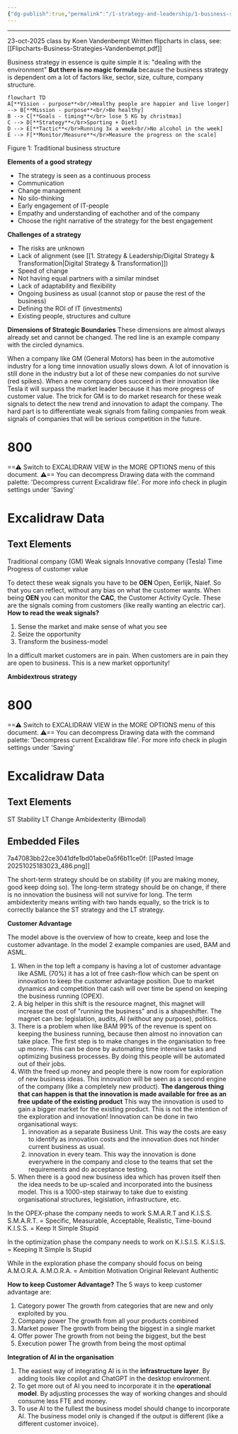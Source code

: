 ```yaml
---
{"dg-publish":true,"permalink":"/1-strategy-and-leadership/1-business-strategy/"}
---
```


---
23-oct-2025 class by Koen Vandenbempt
Written flipcharts in class, see: [[Flipcharts-Business-Strategies-Vandenbempt.pdf]]

Business strategy in essence is quite simple it is: "dealing with the environment"
**But there is no magic formula** because the business strategy is dependent om a lot of factors like, sector, size, culture, company structure.

```mermaid
flowchart TD
A[**Vision - purpose**<br/>Healthy people are happier and live longer] --> B[**Mission - purpose**<br/>Be healthy]
B --> C[**Goals - timing**</br> lose 5 KG by christmas]
C --> D[**Strategy**</br>Sporting + Diet]
D --> E[**Tactic**</br>Running 3x a week<br/>No alcohol in the week]
E --> F[**Monitor/Measure**</br>Measure the progress on the scale]
```
Figure 1: Traditional business structure


**Elements of a good strategy**
- The strategy is seen as a continuous process
- Communication
- Change management
- No silo-thinking
- Early engagement of IT-people
- Empathy and understanding of eachother and of the company
- Choose the right narrative of the strategy for the best engagement

**Challenges of a strategy**
- The risks are unknown
- Lack of alignment (see [[1. Strategy & Leadership/Digital Strategy & Transformation\|Digital Strategy & Transformation]])
- Speed of change
- Not having equal partners with a similar mindset
- Lack of adaptability and flexibility
- Ongoing business as usual (cannot stop or pause the rest of the business)
- Defining the ROI of IT (investments)
- Existing people, structures and culture

**Dimensions of Strategic Boundaries**
These dimensions are almost always already set and cannot be changed. The red line is an example company with the circled dynamics.
<style> .container {font-family: sans-serif; text-align: center;} .button-wrapper button {z-index: 1;height: 40px; width: 100px; margin: 10px;padding: 5px;} .excalidraw .App-menu_top .buttonList { display: flex;} .excalidraw-wrapper { height: 800px; margin: 50px; position: relative;} :root[dir="ltr"] .excalidraw .layer-ui__wrapper .zen-mode-transition.App-menu_bottom--transition-left {transform: none;} </style><script src="https://cdn.jsdelivr.net/npm/react@17/umd/react.production.min.js"></script><script src="https://cdn.jsdelivr.net/npm/react-dom@17/umd/react-dom.production.min.js"></script><script type="text/javascript" src="https://cdn.jsdelivr.net/npm/@excalidraw/excalidraw@0/dist/excalidraw.production.min.js"></script><div id="Dimensions_of_Strategic_Boundariesexcalidraw.md1"></div><script>(function(){const InitialData={"type":"excalidraw","version":2,"source":"https://github.com/zsviczian/obsidian-excalidraw-plugin/releases/tag/2.16.1","elements":[{"id":"LGU1wEzS-7Kpor_R24MSk","type":"line","x":-301.74623929942464,"y":-182.26171875,"width":444,"height":1,"angle":0,"strokeColor":"#1e1e1e","backgroundColor":"transparent","fillStyle":"solid","strokeWidth":2,"strokeStyle":"solid","roughness":1,"opacity":100,"groupIds":[],"frameId":null,"index":"a0","roundness":{"type":2},"seed":1985276600,"version":77,"versionNonce":1814881720,"isDeleted":false,"boundElements":[],"updated":1761405008710,"link":null,"locked":false,"points":[[0,0],[444,-1]],"lastCommittedPoint":null,"startBinding":null,"endBinding":null,"startArrowhead":null,"endArrowhead":null,"polygon":false},{"id":"FCsVvaFEru2xxev_ZmooJ","type":"line","x":-302.4705806495795,"y":-207.6972384251913,"width":1.104558013872122,"height":49.70511062424649,"angle":0,"strokeColor":"#1e1e1e","backgroundColor":"transparent","fillStyle":"solid","strokeWidth":2,"strokeStyle":"solid","roughness":1,"opacity":100,"groupIds":[],"frameId":null,"index":"a1","roundness":{"type":2},"seed":1203535544,"version":91,"versionNonce":1707569608,"isDeleted":false,"boundElements":[],"updated":1761405008710,"link":null,"locked":false,"points":[[0,0],[-1.104558013872122,49.70511062424649]],"lastCommittedPoint":null,"startBinding":null,"endBinding":null,"startArrowhead":null,"endArrowhead":null,"polygon":false},{"id":"Qnckva-P6iZcK-ntjasKE","type":"line","x":141.316438473,"y":-209.88466486972928,"width":1.104558013872122,"height":49.70511062424649,"angle":0,"strokeColor":"#1e1e1e","backgroundColor":"transparent","fillStyle":"solid","strokeWidth":2,"strokeStyle":"solid","roughness":1,"opacity":100,"groupIds":[],"frameId":null,"index":"a3","roundness":{"type":2},"seed":1972922296,"version":179,"versionNonce":1375170232,"isDeleted":false,"boundElements":[],"updated":1761405008710,"link":null,"locked":false,"points":[[0,0],[-1.104558013872122,49.70511062424649]],"lastCommittedPoint":null,"startBinding":null,"endBinding":null,"startArrowhead":null,"endArrowhead":null,"polygon":false},{"id":"s4Cs1vXMKKvwzmJ30weXE","type":"line","x":-74.07237423206817,"y":-212.09378089747358,"width":1.104558013872122,"height":49.70511062424649,"angle":0,"strokeColor":"#1e1e1e","backgroundColor":"transparent","fillStyle":"solid","strokeWidth":2,"strokeStyle":"solid","roughness":1,"opacity":100,"groupIds":[],"frameId":null,"index":"a4","roundness":{"type":2},"seed":732317880,"version":254,"versionNonce":2122709192,"isDeleted":false,"boundElements":[],"updated":1761405008710,"link":null,"locked":false,"points":[[0,0],[-1.104558013872122,49.70511062424649]],"lastCommittedPoint":null,"startBinding":null,"endBinding":null,"startArrowhead":null,"endArrowhead":null,"polygon":false},{"id":"27_Ftv3BExycYKJgWAR3y","type":"line","x":-196.12603476494007,"y":-210.98922288360146,"width":1.104558013872122,"height":49.70511062424649,"angle":0,"strokeColor":"#1e1e1e","backgroundColor":"transparent","fillStyle":"solid","strokeWidth":2,"strokeStyle":"solid","roughness":1,"opacity":100,"groupIds":[],"frameId":null,"index":"a5","roundness":{"type":2},"seed":715377848,"version":142,"versionNonce":260626360,"isDeleted":false,"boundElements":[],"updated":1761405008710,"link":null,"locked":false,"points":[[0,0],[-1.104558013872122,49.70511062424649]],"lastCommittedPoint":null,"startBinding":null,"endBinding":null,"startArrowhead":null,"endArrowhead":null,"polygon":false},{"id":"bCKXUMBiMLB0S2MmTIp0_","type":"line","x":40.80165921063485,"y":-209.3323858627932,"width":1.104558013872122,"height":49.70511062424649,"angle":0,"strokeColor":"#1e1e1e","backgroundColor":"transparent","fillStyle":"solid","strokeWidth":2,"strokeStyle":"solid","roughness":1,"opacity":100,"groupIds":[],"frameId":null,"index":"a6","roundness":{"type":2},"seed":1367236792,"version":178,"versionNonce":735813576,"isDeleted":false,"boundElements":[],"updated":1761405008710,"link":null,"locked":false,"points":[[0,0],[-1.104558013872122,49.70511062424649]],"lastCommittedPoint":null,"startBinding":null,"endBinding":null,"startArrowhead":null,"endArrowhead":null,"polygon":false},{"id":"CZ3U0Qeo","type":"text","x":-313.74526384309746,"y":-275.1209554450995,"width":181.3798370361328,"height":25,"angle":0,"strokeColor":"#1e1e1e","backgroundColor":"transparent","fillStyle":"solid","strokeWidth":2,"strokeStyle":"solid","roughness":1,"opacity":100,"groupIds":[],"frameId":null,"index":"a7","roundness":null,"seed":15857848,"version":63,"versionNonce":1285568696,"isDeleted":false,"boundElements":[],"updated":1761403155314,"link":null,"locked":false,"text":"1. Market dynamics","rawText":"1. Market dynamics","fontSize":20,"fontFamily":5,"textAlign":"left","verticalAlign":"top","containerId":null,"originalText":"1. Market dynamics","autoResize":true,"lineHeight":1.25},{"id":"l7e8sLaZ","type":"text","x":-377.3597299883411,"y":-150.04844573580687,"width":123.75987243652344,"height":25,"angle":0,"strokeColor":"#1e1e1e","backgroundColor":"transparent","fillStyle":"solid","strokeWidth":2,"strokeStyle":"solid","roughness":1,"opacity":100,"groupIds":[],"frameId":null,"index":"a8","roundness":null,"seed":1757920456,"version":58,"versionNonce":712457656,"isDeleted":false,"boundElements":[],"updated":1761403167791,"link":null,"locked":false,"text":"Fixed/stable","rawText":"Fixed/stable","fontSize":20,"fontFamily":5,"textAlign":"left","verticalAlign":"top","containerId":null,"originalText":"Fixed/stable","autoResize":true,"lineHeight":1.25},{"id":"JI3hNAGG","type":"text","x":118.61746368644026,"y":-146.81381186401484,"width":63.7999267578125,"height":25,"angle":0,"strokeColor":"#1e1e1e","backgroundColor":"transparent","fillStyle":"solid","strokeWidth":2,"strokeStyle":"solid","roughness":1,"opacity":100,"groupIds":[],"frameId":null,"index":"a9","roundness":null,"seed":1046005704,"version":64,"versionNonce":1225072824,"isDeleted":false,"boundElements":[],"updated":1761405008710,"link":null,"locked":false,"text":"Volitile","rawText":"Volitile","fontSize":20,"fontFamily":5,"textAlign":"left","verticalAlign":"top","containerId":null,"originalText":"Volitile","autoResize":true,"lineHeight":1.25},{"id":"jeE6X9Ayu-lSVyEJRjs9A","type":"ellipse","x":-205.92413478336232,"y":-192.0986860691035,"width":19.40780323075228,"height":19.40780323075228,"angle":0,"strokeColor":"#e03131","backgroundColor":"transparent","fillStyle":"solid","strokeWidth":2,"strokeStyle":"solid","roughness":1,"opacity":100,"groupIds":[],"frameId":null,"index":"aA","roundness":{"type":2},"seed":1198283208,"version":42,"versionNonce":233072328,"isDeleted":false,"boundElements":[],"updated":1761405008710,"link":null,"locked":false},{"id":"3K6DF3rE0o2UvemWL9qzM","type":"line","x":-304.2100472421806,"y":-5.535637250164939,"width":444,"height":1,"angle":0,"strokeColor":"#1e1e1e","backgroundColor":"transparent","fillStyle":"solid","strokeWidth":2,"strokeStyle":"solid","roughness":1,"opacity":100,"groupIds":[],"frameId":null,"index":"aB","roundness":{"type":2},"seed":1716284360,"version":146,"versionNonce":2114996664,"isDeleted":false,"boundElements":[],"updated":1761405008710,"link":null,"locked":false,"points":[[0,0],[444,-1]],"lastCommittedPoint":null,"startBinding":null,"endBinding":null,"startArrowhead":null,"endArrowhead":null,"polygon":false},{"id":"_mr9e9JKgdUw3czBG2l1s","type":"line","x":-304.1806278917602,"y":-30.97115692535624,"width":1.104558013872122,"height":49.70511062424649,"angle":0,"strokeColor":"#1e1e1e","backgroundColor":"transparent","fillStyle":"solid","strokeWidth":2,"strokeStyle":"solid","roughness":1,"opacity":100,"groupIds":[],"frameId":null,"index":"aC","roundness":{"type":2},"seed":1482404552,"version":163,"versionNonce":1631342024,"isDeleted":false,"boundElements":[],"updated":1761405008710,"link":null,"locked":false,"points":[[0,0],[-1.104558013872122,49.70511062424649]],"lastCommittedPoint":null,"startBinding":null,"endBinding":null,"startArrowhead":null,"endArrowhead":null,"polygon":false},{"id":"175gHxLsMljf81j4jqcyy","type":"line","x":139.60639123081938,"y":-33.15858336989422,"width":1.104558013872122,"height":49.70511062424649,"angle":0,"strokeColor":"#1e1e1e","backgroundColor":"transparent","fillStyle":"solid","strokeWidth":2,"strokeStyle":"solid","roughness":1,"opacity":100,"groupIds":[],"frameId":null,"index":"aD","roundness":{"type":2},"seed":1995053512,"version":251,"versionNonce":432951992,"isDeleted":false,"boundElements":[],"updated":1761405008710,"link":null,"locked":false,"points":[[0,0],[-1.104558013872122,49.70511062424649]],"lastCommittedPoint":null,"startBinding":null,"endBinding":null,"startArrowhead":null,"endArrowhead":null,"polygon":false},{"id":"spV3k850xo5cACu6tBsoA","type":"line","x":-75.78242147424879,"y":-35.36769939763852,"width":1.104558013872122,"height":49.70511062424649,"angle":0,"strokeColor":"#1e1e1e","backgroundColor":"transparent","fillStyle":"solid","strokeWidth":2,"strokeStyle":"solid","roughness":1,"opacity":100,"groupIds":[],"frameId":null,"index":"aE","roundness":{"type":2},"seed":622043336,"version":326,"versionNonce":1862227144,"isDeleted":false,"boundElements":[],"updated":1761405008710,"link":null,"locked":false,"points":[[0,0],[-1.104558013872122,49.70511062424649]],"lastCommittedPoint":null,"startBinding":null,"endBinding":null,"startArrowhead":null,"endArrowhead":null,"polygon":false},{"id":"ya-Eh3A19cG4CWvKgXYJP","type":"line","x":-197.8360820071207,"y":-34.263141383766396,"width":1.104558013872122,"height":49.70511062424649,"angle":0,"strokeColor":"#1e1e1e","backgroundColor":"transparent","fillStyle":"solid","strokeWidth":2,"strokeStyle":"solid","roughness":1,"opacity":100,"groupIds":[],"frameId":null,"index":"aF","roundness":{"type":2},"seed":41174984,"version":214,"versionNonce":48446392,"isDeleted":false,"boundElements":[],"updated":1761405008710,"link":null,"locked":false,"points":[[0,0],[-1.104558013872122,49.70511062424649]],"lastCommittedPoint":null,"startBinding":null,"endBinding":null,"startArrowhead":null,"endArrowhead":null,"polygon":false},{"id":"k3K2RiLJMYmqpUkIoF0ud","type":"line","x":39.09161196845423,"y":-32.60630436295813,"width":1.104558013872122,"height":49.70511062424649,"angle":0,"strokeColor":"#1e1e1e","backgroundColor":"transparent","fillStyle":"solid","strokeWidth":2,"strokeStyle":"solid","roughness":1,"opacity":100,"groupIds":[],"frameId":null,"index":"aG","roundness":{"type":2},"seed":1529351880,"version":250,"versionNonce":2093579208,"isDeleted":false,"boundElements":[],"updated":1761405008710,"link":null,"locked":false,"points":[[0,0],[-1.104558013872122,49.70511062424649]],"lastCommittedPoint":null,"startBinding":null,"endBinding":null,"startArrowhead":null,"endArrowhead":null,"polygon":false},{"id":"3MR945qZ","type":"text","x":-315.455311085278,"y":-98.39487394526446,"width":123.9998779296875,"height":25,"angle":0,"strokeColor":"#1e1e1e","backgroundColor":"transparent","fillStyle":"solid","strokeWidth":2,"strokeStyle":"solid","roughness":1,"opacity":100,"groupIds":[],"frameId":null,"index":"aH","roundness":null,"seed":399177160,"version":150,"versionNonce":1670822328,"isDeleted":false,"boundElements":[],"updated":1761405008502,"link":null,"locked":false,"text":"2. Ownership","rawText":"2. Ownership","fontSize":20,"fontFamily":5,"textAlign":"left","verticalAlign":"top","containerId":null,"originalText":"2. Ownership","autoResize":true,"lineHeight":1.25},{"id":"hxPpNcEJ","type":"text","x":-340.25417076901704,"y":28.834058345222957,"width":56.979949951171875,"height":25,"angle":0,"strokeColor":"#1e1e1e","backgroundColor":"transparent","fillStyle":"solid","strokeWidth":2,"strokeStyle":"solid","roughness":1,"opacity":100,"groupIds":[],"frameId":null,"index":"aI","roundness":null,"seed":762903752,"version":165,"versionNonce":731020984,"isDeleted":false,"boundElements":[],"updated":1761403232627,"link":null,"locked":false,"text":"Family","rawText":"Family","fontSize":20,"fontFamily":5,"textAlign":"left","verticalAlign":"top","containerId":null,"originalText":"Family","autoResize":true,"lineHeight":1.25},{"id":"kqKMO0bT","type":"text","x":116.90741644425964,"y":29.912269635820223,"width":161.6398468017578,"height":25,"angle":0,"strokeColor":"#1e1e1e","backgroundColor":"transparent","fillStyle":"solid","strokeWidth":2,"strokeStyle":"solid","roughness":1,"opacity":100,"groupIds":[],"frameId":null,"index":"aJ","roundness":null,"seed":231613384,"version":153,"versionNonce":1972903352,"isDeleted":false,"boundElements":[],"updated":1761403262799,"link":null,"locked":false,"text":"Public listed org.","rawText":"Public listed org.","fontSize":20,"fontFamily":5,"textAlign":"left","verticalAlign":"top","containerId":null,"originalText":"Public listed org.","autoResize":true,"lineHeight":1.25},{"id":"vNlAdzgedsU5oza-LAzLQ","type":"ellipse","x":-86.87451747863969,"y":-15.372604569268447,"width":19.40780323075228,"height":19.40780323075228,"angle":0,"strokeColor":"#e03131","backgroundColor":"transparent","fillStyle":"solid","strokeWidth":2,"strokeStyle":"solid","roughness":1,"opacity":100,"groupIds":[],"frameId":null,"index":"aK","roundness":{"type":2},"seed":384199368,"version":180,"versionNonce":728958136,"isDeleted":false,"boundElements":[],"updated":1761405008710,"link":null,"locked":false},{"id":"DQT2EF43","type":"text","x":-233.335898468351,"y":26.13853011872959,"width":40.07997131347656,"height":25,"angle":0,"strokeColor":"#1e1e1e","backgroundColor":"transparent","fillStyle":"solid","strokeWidth":2,"strokeStyle":"solid","roughness":1,"opacity":100,"groupIds":[],"frameId":null,"index":"aL","roundness":null,"seed":1350981320,"version":203,"versionNonce":1018610376,"isDeleted":false,"boundElements":[],"updated":1761405008710,"link":null,"locked":false,"text":"G.A.","rawText":"G.A.","fontSize":20,"fontFamily":5,"textAlign":"left","verticalAlign":"top","containerId":null,"originalText":"G.A.","autoResize":true,"lineHeight":1.25},{"id":"DtlHYHkQ","type":"text","x":-100.891610730808,"y":27.216741409326914,"width":28.0999755859375,"height":25,"angle":0,"strokeColor":"#1e1e1e","backgroundColor":"transparent","fillStyle":"solid","strokeWidth":2,"strokeStyle":"solid","roughness":1,"opacity":100,"groupIds":[],"frameId":null,"index":"aN","roundness":null,"seed":1684425416,"version":236,"versionNonce":555855288,"isDeleted":false,"boundElements":[],"updated":1761405008710,"link":null,"locked":false,"text":"PE","rawText":"PE","fontSize":20,"fontFamily":5,"textAlign":"left","verticalAlign":"top","containerId":null,"originalText":"PE","autoResize":true,"lineHeight":1.25},{"id":"ZNoRmBo97R91rsT7KMXIo","type":"line","x":-300.97541337038837,"y":166.97816924541115,"width":444,"height":1,"angle":0,"strokeColor":"#1e1e1e","backgroundColor":"transparent","fillStyle":"solid","strokeWidth":2,"strokeStyle":"solid","roughness":1,"opacity":100,"groupIds":[],"frameId":null,"index":"aO","roundness":{"type":2},"seed":698608312,"version":167,"versionNonce":1029908936,"isDeleted":false,"boundElements":[],"updated":1761405008710,"link":null,"locked":false,"points":[[0,0],[444,-1]],"lastCommittedPoint":null,"startBinding":null,"endBinding":null,"startArrowhead":null,"endArrowhead":null,"polygon":false},{"id":"oR3xxF7x-nP2Ab_7dCj5e","type":"line","x":-300.9459940199678,"y":141.54264957021985,"width":1.104558013872122,"height":49.70511062424649,"angle":0,"strokeColor":"#1e1e1e","backgroundColor":"transparent","fillStyle":"solid","strokeWidth":2,"strokeStyle":"solid","roughness":1,"opacity":100,"groupIds":[],"frameId":null,"index":"aP","roundness":{"type":2},"seed":876991416,"version":182,"versionNonce":487798456,"isDeleted":false,"boundElements":[],"updated":1761405008710,"link":null,"locked":false,"points":[[0,0],[-1.104558013872122,49.70511062424649]],"lastCommittedPoint":null,"startBinding":null,"endBinding":null,"startArrowhead":null,"endArrowhead":null,"polygon":false},{"id":"DlH20GLMWg7klWxV6jp0M","type":"line","x":142.84102510261164,"y":139.35522312568187,"width":1.104558013872122,"height":49.70511062424649,"angle":0,"strokeColor":"#1e1e1e","backgroundColor":"transparent","fillStyle":"solid","strokeWidth":2,"strokeStyle":"solid","roughness":1,"opacity":100,"groupIds":[],"frameId":null,"index":"aQ","roundness":{"type":2},"seed":1153604792,"version":270,"versionNonce":1508552904,"isDeleted":false,"boundElements":[],"updated":1761405008710,"link":null,"locked":false,"points":[[0,0],[-1.104558013872122,49.70511062424649]],"lastCommittedPoint":null,"startBinding":null,"endBinding":null,"startArrowhead":null,"endArrowhead":null,"polygon":false},{"id":"h5UShVlsqz-iJ3cGNG0ql","type":"line","x":-72.54778760245648,"y":137.14610709793757,"width":1.104558013872122,"height":49.70511062424649,"angle":0,"strokeColor":"#1e1e1e","backgroundColor":"transparent","fillStyle":"solid","strokeWidth":2,"strokeStyle":"solid","roughness":1,"opacity":100,"groupIds":[],"frameId":null,"index":"aR","roundness":{"type":2},"seed":482231736,"version":345,"versionNonce":334208952,"isDeleted":false,"boundElements":[],"updated":1761405008710,"link":null,"locked":false,"points":[[0,0],[-1.104558013872122,49.70511062424649]],"lastCommittedPoint":null,"startBinding":null,"endBinding":null,"startArrowhead":null,"endArrowhead":null,"polygon":false},{"id":"3_WJdTNDc-DX-xiq32b5N","type":"line","x":-194.60144813532844,"y":138.2506651118097,"width":1.104558013872122,"height":49.70511062424649,"angle":0,"strokeColor":"#1e1e1e","backgroundColor":"transparent","fillStyle":"solid","strokeWidth":2,"strokeStyle":"solid","roughness":1,"opacity":100,"groupIds":[],"frameId":null,"index":"aS","roundness":{"type":2},"seed":693948088,"version":233,"versionNonce":703158216,"isDeleted":false,"boundElements":[],"updated":1761405008710,"link":null,"locked":false,"points":[[0,0],[-1.104558013872122,49.70511062424649]],"lastCommittedPoint":null,"startBinding":null,"endBinding":null,"startArrowhead":null,"endArrowhead":null,"polygon":false},{"id":"KAW8PAb7DE4-GKliqFiVB","type":"line","x":42.326245840246486,"y":139.90750213261796,"width":1.104558013872122,"height":49.70511062424649,"angle":0,"strokeColor":"#1e1e1e","backgroundColor":"transparent","fillStyle":"solid","strokeWidth":2,"strokeStyle":"solid","roughness":1,"opacity":100,"groupIds":[],"frameId":null,"index":"aT","roundness":{"type":2},"seed":323106744,"version":269,"versionNonce":1171187896,"isDeleted":false,"boundElements":[],"updated":1761405008710,"link":null,"locked":false,"points":[[0,0],[-1.104558013872122,49.70511062424649]],"lastCommittedPoint":null,"startBinding":null,"endBinding":null,"startArrowhead":null,"endArrowhead":null,"polygon":false},{"id":"7Rtd1PPP","type":"text","x":-312.2206772134859,"y":74.11893255031163,"width":215.91976928710938,"height":25,"angle":0,"strokeColor":"#1e1e1e","backgroundColor":"transparent","fillStyle":"solid","strokeWidth":2,"strokeStyle":"solid","roughness":1,"opacity":100,"groupIds":[],"frameId":null,"index":"aU","roundness":null,"seed":1318224056,"version":192,"versionNonce":1903894216,"isDeleted":false,"boundElements":[],"updated":1761405008710,"link":null,"locked":false,"text":"3. Corporate Strategy","rawText":"3. Corporate Strategy","fontSize":20,"fontFamily":5,"textAlign":"left","verticalAlign":"top","containerId":null,"originalText":"3. Corporate Strategy","autoResize":true,"lineHeight":1.25},{"id":"I3NRvn45","type":"text","x":-375.83514335872945,"y":199.1914422596043,"width":192.2198028564453,"height":50,"angle":0,"strokeColor":"#1e1e1e","backgroundColor":"transparent","fillStyle":"solid","strokeWidth":2,"strokeStyle":"solid","roughness":1,"opacity":100,"groupIds":[],"frameId":null,"index":"aV","roundness":null,"seed":720480696,"version":195,"versionNonce":1226145224,"isDeleted":false,"boundElements":[],"updated":1761403324839,"link":null,"locked":false,"text":"AvH/ Virgin\n(very decentralised)","rawText":"AvH/ Virgin\n(very decentralised)","fontSize":20,"fontFamily":5,"textAlign":"left","verticalAlign":"top","containerId":null,"originalText":"AvH/ Virgin\n(very decentralised)","autoResize":true,"lineHeight":1.25},{"id":"gSjUT3eh","type":"text","x":120.1420503160519,"y":202.42607613139631,"width":179.7798309326172,"height":50,"angle":0,"strokeColor":"#1e1e1e","backgroundColor":"transparent","fillStyle":"solid","strokeWidth":2,"strokeStyle":"solid","roughness":1,"opacity":100,"groupIds":[],"frameId":null,"index":"aW","roundness":null,"seed":1669575352,"version":179,"versionNonce":530182088,"isDeleted":false,"boundElements":[],"updated":1761403315891,"link":null,"locked":false,"text":"Apple\n(highly integrated)","rawText":"Apple\n(highly integrated)","fontSize":20,"fontFamily":5,"textAlign":"left","verticalAlign":"top","containerId":null,"originalText":"Apple\n(highly integrated)","autoResize":true,"lineHeight":1.25},{"id":"j0X6DjnAQX3fMTYqz5eMv","type":"ellipse","x":31.728724487069087,"y":154.984779345113,"width":19.40780323075228,"height":19.40780323075228,"angle":0,"strokeColor":"#e03131","backgroundColor":"transparent","fillStyle":"solid","strokeWidth":2,"strokeStyle":"solid","roughness":1,"opacity":100,"groupIds":[],"frameId":null,"index":"aX","roundness":{"type":2},"seed":787258296,"version":178,"versionNonce":1314984376,"isDeleted":false,"boundElements":[],"updated":1761405008710,"link":null,"locked":false},{"id":"rNoYJju52EcikIlr_AjaH","type":"line","x":-296.4291106031443,"y":365.807582202492,"width":444,"height":1,"angle":0,"strokeColor":"#1e1e1e","backgroundColor":"transparent","fillStyle":"solid","strokeWidth":2,"strokeStyle":"solid","roughness":1,"opacity":100,"groupIds":[],"frameId":null,"index":"aY","roundness":{"type":2},"seed":1363809720,"version":243,"versionNonce":289146312,"isDeleted":false,"boundElements":[],"updated":1761405008710,"link":null,"locked":false,"points":[[0,0],[444,-1]],"lastCommittedPoint":null,"startBinding":null,"endBinding":null,"startArrowhead":null,"endArrowhead":null,"polygon":false},{"id":"9-U3yjeFVkvt-4Bf5BoVX","type":"line","x":-296.39969125272376,"y":340.37206252730067,"width":1.104558013872122,"height":49.70511062424649,"angle":0,"strokeColor":"#1e1e1e","backgroundColor":"transparent","fillStyle":"solid","strokeWidth":2,"strokeStyle":"solid","roughness":1,"opacity":100,"groupIds":[],"frameId":null,"index":"aZ","roundness":{"type":2},"seed":2079235768,"version":260,"versionNonce":885398200,"isDeleted":false,"boundElements":[],"updated":1761405008710,"link":null,"locked":false,"points":[[0,0],[-1.104558013872122,49.70511062424649]],"lastCommittedPoint":null,"startBinding":null,"endBinding":null,"startArrowhead":null,"endArrowhead":null,"polygon":false},{"id":"zOxm_sDRavGF8vH8H6_GO","type":"line","x":147.3873278698556,"y":338.18463608276267,"width":1.104558013872122,"height":49.70511062424649,"angle":0,"strokeColor":"#1e1e1e","backgroundColor":"transparent","fillStyle":"solid","strokeWidth":2,"strokeStyle":"solid","roughness":1,"opacity":100,"groupIds":[],"frameId":null,"index":"aa","roundness":{"type":2},"seed":1394214840,"version":348,"versionNonce":1984433352,"isDeleted":false,"boundElements":[],"updated":1761405008710,"link":null,"locked":false,"points":[[0,0],[-1.104558013872122,49.70511062424649]],"lastCommittedPoint":null,"startBinding":null,"endBinding":null,"startArrowhead":null,"endArrowhead":null,"polygon":false},{"id":"QdzPTxcm_PA8SfrQDbbLo","type":"line","x":-68.00148483521247,"y":335.9755200550184,"width":1.104558013872122,"height":49.70511062424649,"angle":0,"strokeColor":"#1e1e1e","backgroundColor":"transparent","fillStyle":"solid","strokeWidth":2,"strokeStyle":"solid","roughness":1,"opacity":100,"groupIds":[],"frameId":null,"index":"ab","roundness":{"type":2},"seed":1659916472,"version":423,"versionNonce":2074215352,"isDeleted":false,"boundElements":[],"updated":1761405008710,"link":null,"locked":false,"points":[[0,0],[-1.104558013872122,49.70511062424649]],"lastCommittedPoint":null,"startBinding":null,"endBinding":null,"startArrowhead":null,"endArrowhead":null,"polygon":false},{"id":"dNh4Wa6jQKMmQ7dZHnp98","type":"line","x":-190.05514536808454,"y":337.0800780688905,"width":1.104558013872122,"height":49.70511062424649,"angle":0,"strokeColor":"#1e1e1e","backgroundColor":"transparent","fillStyle":"solid","strokeWidth":2,"strokeStyle":"solid","roughness":1,"opacity":100,"groupIds":[],"frameId":null,"index":"ac","roundness":{"type":2},"seed":320174520,"version":311,"versionNonce":171652040,"isDeleted":false,"boundElements":[],"updated":1761405008710,"link":null,"locked":false,"points":[[0,0],[-1.104558013872122,49.70511062424649]],"lastCommittedPoint":null,"startBinding":null,"endBinding":null,"startArrowhead":null,"endArrowhead":null,"polygon":false},{"id":"mZjA-_AvrJgGB7DaVId4n","type":"line","x":46.8725486074905,"y":338.7369150896988,"width":1.104558013872122,"height":49.70511062424649,"angle":0,"strokeColor":"#1e1e1e","backgroundColor":"transparent","fillStyle":"solid","strokeWidth":2,"strokeStyle":"solid","roughness":1,"opacity":100,"groupIds":[],"frameId":null,"index":"ad","roundness":{"type":2},"seed":917340856,"version":347,"versionNonce":823708856,"isDeleted":false,"boundElements":[],"updated":1761405008710,"link":null,"locked":false,"points":[[0,0],[-1.104558013872122,49.70511062424649]],"lastCommittedPoint":null,"startBinding":null,"endBinding":null,"startArrowhead":null,"endArrowhead":null,"polygon":false},{"id":"TeuNc9Sx","type":"text","x":-307.6743744462418,"y":272.94834550739245,"width":168.61984252929688,"height":25,"angle":0,"strokeColor":"#1e1e1e","backgroundColor":"transparent","fillStyle":"solid","strokeWidth":2,"strokeStyle":"solid","roughness":1,"opacity":100,"groupIds":[],"frameId":null,"index":"ae","roundness":null,"seed":475818936,"version":294,"versionNonce":590445256,"isDeleted":false,"boundElements":[],"updated":1761405008710,"link":null,"locked":false,"text":"4. business Model","rawText":"4. business Model","fontSize":20,"fontFamily":5,"textAlign":"left","verticalAlign":"top","containerId":null,"originalText":"4. business Model","autoResize":true,"lineHeight":1.25},{"id":"NCWNKCGN","type":"text","x":-371.2888405914854,"y":398.0208552166851,"width":114.17991638183594,"height":25,"angle":0,"strokeColor":"#1e1e1e","backgroundColor":"transparent","fillStyle":"solid","strokeWidth":2,"strokeStyle":"solid","roughness":1,"opacity":100,"groupIds":[],"frameId":null,"index":"af","roundness":null,"seed":507917496,"version":284,"versionNonce":1926652104,"isDeleted":false,"boundElements":[],"updated":1761403348098,"link":null,"locked":false,"text":"Complex BM","rawText":"Complex BM","fontSize":20,"fontFamily":5,"textAlign":"left","verticalAlign":"top","containerId":null,"originalText":"Complex BM","autoResize":true,"lineHeight":1.25},{"id":"jHinT2HE","type":"text","x":125.76656437389335,"y":401.25548908847713,"width":101.23992919921875,"height":25,"angle":0,"strokeColor":"#1e1e1e","backgroundColor":"transparent","fillStyle":"solid","strokeWidth":2,"strokeStyle":"solid","roughness":1,"opacity":100,"groupIds":[],"frameId":null,"index":"ag","roundness":null,"seed":839835064,"version":268,"versionNonce":593664968,"isDeleted":false,"boundElements":[],"updated":1761403352590,"link":null,"locked":false,"text":"Volume BM","rawText":"Volume BM","fontSize":20,"fontFamily":5,"textAlign":"left","verticalAlign":"top","containerId":null,"originalText":"Volume BM","autoResize":true,"lineHeight":1.25},{"id":"-swdnz7R3s9QWt9w5pGSU","type":"ellipse","x":-200.93145667710405,"y":355.97061488338846,"width":19.40780323075228,"height":19.40780323075228,"angle":0,"strokeColor":"#e03131","backgroundColor":"transparent","fillStyle":"solid","strokeWidth":2,"strokeStyle":"solid","roughness":1,"opacity":100,"groupIds":[],"frameId":null,"index":"ah","roundness":{"type":2},"seed":2027579064,"version":314,"versionNonce":2127459768,"isDeleted":false,"boundElements":[],"updated":1761405008710,"link":null,"locked":false},{"id":"mMeMHwbW8qb0DtVjeI-Ng","type":"line","x":-196.22023316798618,"y":-184.55120703492207,"width":120.7596645469032,"height":176.8266516579655,"angle":0,"strokeColor":"#e03131","backgroundColor":"transparent","fillStyle":"solid","strokeWidth":2,"strokeStyle":"dotted","roughness":1,"opacity":100,"groupIds":[],"frameId":null,"index":"aj","roundness":{"type":2},"seed":3538632,"version":62,"versionNonce":1942413768,"isDeleted":false,"boundElements":[],"updated":1761405008710,"link":null,"locked":false,"points":[[0,0],[120.7596645469032,176.8266516579655]],"lastCommittedPoint":null,"startBinding":null,"endBinding":null,"startArrowhead":null,"endArrowhead":null,"polygon":false},{"id":"_qyqVwVhbMlu9S7u6tMkG","type":"line","x":-75.46056862108298,"y":-6.646344086359193,"width":118.60324196570866,"height":170.35738391438133,"angle":0,"strokeColor":"#e03131","backgroundColor":"transparent","fillStyle":"solid","strokeWidth":2,"strokeStyle":"dotted","roughness":1,"opacity":100,"groupIds":[],"frameId":null,"index":"ak","roundness":{"type":2},"seed":1661409224,"version":67,"versionNonce":971439800,"isDeleted":false,"boundElements":[],"updated":1761405008710,"link":null,"locked":false,"points":[[0,0],[118.60324196570866,170.35738391438133]],"lastCommittedPoint":null,"startBinding":null,"endBinding":null,"startArrowhead":null,"endArrowhead":null,"polygon":false},{"id":"V9dqRH6C4K7fZ5NigkKl5","type":"line","x":-190.82917671499945,"y":364.25833987912944,"width":228.58079360663828,"height":196.2344548887179,"angle":0,"strokeColor":"#e03131","backgroundColor":"transparent","fillStyle":"solid","strokeWidth":2,"strokeStyle":"dotted","roughness":1,"opacity":100,"groupIds":[],"frameId":null,"index":"al","roundness":{"type":2},"seed":1040957128,"version":71,"versionNonce":2065131720,"isDeleted":false,"boundElements":[],"updated":1761405008710,"link":null,"locked":false,"points":[[0,0],[228.58079360663828,-196.2344548887179]],"lastCommittedPoint":null,"startBinding":null,"endBinding":null,"startArrowhead":null,"endArrowhead":null,"polygon":false}],"appState":{"theme":"light","viewBackgroundColor":"#ffffff","currentItemStrokeColor":"#e03131","currentItemBackgroundColor":"transparent","currentItemFillStyle":"solid","currentItemStrokeWidth":2,"currentItemStrokeStyle":"dotted","currentItemRoughness":1,"currentItemOpacity":100,"currentItemFontFamily":5,"currentItemFontSize":20,"currentItemTextAlign":"left","currentItemStartArrowhead":null,"currentItemEndArrowhead":"arrow","currentItemArrowType":"round","currentItemFrameRole":null,"scrollX":650.395732886729,"scrollY":293.57820315187683,"zoom":{"value":1},"currentItemRoundness":"round","gridSize":20,"gridStep":5,"gridModeEnabled":false,"gridColor":{"Bold":"rgba(217, 217, 217, 0.5)","Regular":"rgba(230, 230, 230, 0.5)"},"currentStrokeOptions":null,"frameRendering":{"enabled":true,"clip":true,"name":true,"outline":true,"markerName":true,"markerEnabled":true},"objectsSnapModeEnabled":false,"activeTool":{"type":"selection","customType":null,"locked":false,"fromSelection":false,"lastActiveTool":null}},"files":{}};InitialData.scrollToContent=true;App=()=>{const e=React.useRef(null),t=React.useRef(null),[n,i]=React.useState({width:void 0,height:void 0});return React.useEffect(()=>{i({width:t.current.getBoundingClientRect().width,height:t.current.getBoundingClientRect().height});const e=()=>{i({width:t.current.getBoundingClientRect().width,height:t.current.getBoundingClientRect().height})};return window.addEventListener("resize",e),()=>window.removeEventListener("resize",e)},[t]),React.createElement(React.Fragment,null,React.createElement("div",{className:"excalidraw-wrapper",ref:t},React.createElement(ExcalidrawLib.Excalidraw,{ref:e,width:n.width,height:n.height,initialData:InitialData,viewModeEnabled:!0,zenModeEnabled:!0,gridModeEnabled:!1})))},excalidrawWrapper=document.getElementById("Dimensions_of_Strategic_Boundariesexcalidraw.md1");ReactDOM.render(React.createElement(App),excalidrawWrapper);})();</script>


When a company like GM (General Motors) has been in the automotive industry for a long time innovation usually slows down. A lot of innovation is still done in the industry but a lot of these new companies do not survive (red spikes). When a new company does succeed in their innovation like Tesla it will surpass the market leader because it has more progress of customer value. The trick for GM is to do market research for these weak signals to detect the new trend and innovation to adapt the company. The hard part is to differentiate weak signals from failing companies from weak signals of companies that will be serious competition in the future.

<div class="transclusion internal-embed is-loaded"><div class="markdown-embed">

<div class="markdown-embed-title">

# 800

</div>



==⚠  Switch to EXCALIDRAW VIEW in the MORE OPTIONS menu of this document. ⚠== You can decompress Drawing data with the command palette: 'Decompress current Excalidraw file'. For more info check in plugin settings under 'Saving'


# Excalidraw Data

## Text Elements
Traditional company
(GM) 
Weak signals 
Innovative company
(Tesla) 
Time 
Progress of customer value 


</div></div>

To detect these weak signals you have to be **OEN** Open, Eerlijk, Naief. So that you can reflect, without any bias on what the customer wants. When being **OEN** you can monitor the **CAC**, the Customer Activity Cycle. These are the signals coming from customers (like really wanting an electric car).
**How to read the weak signals?**
1. Sense the market and make sense of what you see
2. Seize the opportunity
3. Transform the business-model

In a difficult market customers are in pain. When customers are in pain they are open to business. This is a new market opportunity!


**Ambidextrous strategy**

<div class="transclusion internal-embed is-loaded"><div class="markdown-embed">

<div class="markdown-embed-title">

# 800

</div>



==⚠  Switch to EXCALIDRAW VIEW in the MORE OPTIONS menu of this document. ⚠== You can decompress Drawing data with the command palette: 'Decompress current Excalidraw file'. For more info check in plugin settings under 'Saving'


# Excalidraw Data

## Text Elements
ST
Stability 
LT
Change 
Ambidexterity (Bimodal) 
## Embedded Files
7a47083bb22ce3041dfe1bd01abe0a5f6b11ce0f: [[Pasted Image 20251025183023_486.png]]



</div></div>

The short-term strategy should be on stability (if you are making money, good keep doing so). The long-term strategy should be on change, if there is no innovation the business will not survive for long. The term ambidexterity means writing with two hands equally, so the trick is to correctly balance the ST strategy and the LT strategy.

**Customer Advantage**
<div id="Customer_Advantageexcalidraw.md2"></div><script>(function(){const InitialData={"type":"excalidraw","version":2,"source":"https://github.com/zsviczian/obsidian-excalidraw-plugin/releases/tag/2.16.1","elements":[{"id":"ey12-WMWWTlm1gFskEfIm","type":"arrow","x":264.81652963761553,"y":-82.89624521052414,"width":380.02847817176615,"height":199.0318112086601,"angle":0,"strokeColor":"#2f9e44","backgroundColor":"transparent","fillStyle":"solid","strokeWidth":2,"strokeStyle":"dashed","roughness":1,"opacity":100,"groupIds":[],"frameId":null,"index":"Zy","roundness":{"type":2},"seed":1505865400,"version":300,"versionNonce":266289080,"isDeleted":false,"boundElements":[],"updated":1761424295328,"link":null,"locked":false,"points":[[0,0],[-82.32354942763696,96.63138660130602],[-240.26989425973125,181.00356743975976],[-380.02847817176615,199.0318112086601]],"lastCommittedPoint":null,"startBinding":null,"endBinding":null,"startArrowhead":null,"endArrowhead":"arrow","elbowed":false},{"id":"3xQjBbzRJ8KNJ3rBJvJf3","type":"arrow","x":118.180580035493,"y":-99.55631513140179,"width":251.1510562894677,"height":174.6037570173629,"angle":0,"strokeColor":"#2f9e44","backgroundColor":"transparent","fillStyle":"solid","strokeWidth":2,"strokeStyle":"dashed","roughness":1,"opacity":100,"groupIds":[],"frameId":null,"index":"Zz","roundness":{"type":2},"seed":1374115272,"version":201,"versionNonce":125652408,"isDeleted":false,"boundElements":[],"updated":1761424292411,"link":null,"locked":false,"points":[[0,0],[-54.405518490917416,84.77138927654579],[-158.78819931651486,158.78819931651486],[-251.1510562894677,174.6037570173629]],"lastCommittedPoint":null,"startBinding":null,"endBinding":null,"startArrowhead":null,"endArrowhead":"arrow","elbowed":false},{"id":"yZQlgqQiKAYNB2XJ8OSvT","type":"line","x":-30.5,"y":-360.26171875,"width":2,"height":548,"angle":0,"strokeColor":"#1e1e1e","backgroundColor":"transparent","fillStyle":"solid","strokeWidth":2,"strokeStyle":"solid","roughness":1,"opacity":100,"groupIds":[],"frameId":null,"index":"a0","roundness":{"type":2},"seed":1833701576,"version":69,"versionNonce":26268088,"isDeleted":false,"boundElements":[],"updated":1761419000065,"link":null,"locked":false,"points":[[0,0],[2,548]],"lastCommittedPoint":null,"startBinding":null,"endBinding":null,"startArrowhead":null,"endArrowhead":null,"polygon":false},{"id":"vOnF0uZz8eG-9FfJ6Z9TC","type":"line","x":-390.5,"y":-88.32563348986673,"width":717,"height":4,"angle":0,"strokeColor":"#1e1e1e","backgroundColor":"transparent","fillStyle":"solid","strokeWidth":2,"strokeStyle":"solid","roughness":1,"opacity":100,"groupIds":[],"frameId":null,"index":"a1","roundness":{"type":2},"seed":1064062152,"version":123,"versionNonce":401551288,"isDeleted":false,"boundElements":[],"updated":1761419019272,"link":null,"locked":false,"points":[[0,0],[717,4]],"lastCommittedPoint":null,"startBinding":null,"endBinding":null,"startArrowhead":null,"endArrowhead":null,"polygon":false},{"id":"3UQnt4te","type":"text","x":-231.5,"y":-374.26171875,"width":25.499969482421875,"height":25,"angle":0,"strokeColor":"#1e1e1e","backgroundColor":"transparent","fillStyle":"solid","strokeWidth":2,"strokeStyle":"solid","roughness":1,"opacity":100,"groupIds":[],"frameId":null,"index":"a2","roundness":null,"seed":112437944,"version":5,"versionNonce":546082488,"isDeleted":false,"boundElements":[],"updated":1761419028969,"link":null,"locked":false,"text":"CA","rawText":"CA","fontSize":20,"fontFamily":5,"textAlign":"left","verticalAlign":"top","containerId":null,"originalText":"CA","autoResize":true,"lineHeight":1.25},{"id":"aDZPrvqS","type":"text","x":154.5,"y":-366.26171875,"width":41.359954833984375,"height":25,"angle":0,"strokeColor":"#1e1e1e","backgroundColor":"transparent","fillStyle":"solid","strokeWidth":2,"strokeStyle":"solid","roughness":1,"opacity":100,"groupIds":[],"frameId":null,"index":"a3","roundness":null,"seed":284772040,"version":59,"versionNonce":1907115448,"isDeleted":false,"boundElements":[],"updated":1761419042318,"link":null,"locked":false,"text":"(CA)","rawText":"(CA)","fontSize":20,"fontFamily":5,"textAlign":"left","verticalAlign":"top","containerId":null,"originalText":"(CA)","autoResize":true,"lineHeight":1.25},{"id":"tF7G7p9i","type":"text","x":-252.5,"y":-279.26171875,"width":125.15988159179688,"height":25,"angle":0,"strokeColor":"#1e1e1e","backgroundColor":"transparent","fillStyle":"solid","strokeWidth":2,"strokeStyle":"solid","roughness":1,"opacity":100,"groupIds":[],"frameId":null,"index":"a4","roundness":null,"seed":123355080,"version":16,"versionNonce":434147256,"isDeleted":false,"boundElements":[],"updated":1761419118821,"link":null,"locked":false,"text":"70% CAPEX ","rawText":"70% CAPEX ","fontSize":20,"fontFamily":5,"textAlign":"left","verticalAlign":"top","containerId":null,"originalText":"70% CAPEX ","autoResize":true,"lineHeight":1.25},{"id":"zeb8ORee","type":"text","x":-240.55001068115234,"y":-236.52298205690337,"width":101.25990295410156,"height":25,"angle":0,"strokeColor":"#1e1e1e","backgroundColor":"transparent","fillStyle":"solid","strokeWidth":2,"strokeStyle":"solid","roughness":1,"opacity":100,"groupIds":[],"frameId":null,"index":"a5","roundness":null,"seed":1503726264,"version":38,"versionNonce":1708398008,"isDeleted":false,"boundElements":[],"updated":1761419139840,"link":null,"locked":false,"text":"1% CAPEX","rawText":"1% CAPEX","fontSize":20,"fontFamily":5,"textAlign":"left","verticalAlign":"top","containerId":null,"originalText":"1% CAPEX","autoResize":true,"lineHeight":1.25},{"id":"SQvOe5J5","type":"text","x":113.6952501657259,"y":-279.26171875,"width":107.99989318847656,"height":25,"angle":0,"strokeColor":"#1e1e1e","backgroundColor":"transparent","fillStyle":"solid","strokeWidth":2,"strokeStyle":"solid","roughness":1,"opacity":100,"groupIds":[],"frameId":null,"index":"a6","roundness":null,"seed":1294206904,"version":13,"versionNonce":964513224,"isDeleted":false,"boundElements":[],"updated":1761419187963,"link":null,"locked":false,"text":"30% OPEX","rawText":"30% OPEX","fontSize":20,"fontFamily":5,"textAlign":"left","verticalAlign":"top","containerId":null,"originalText":"30% OPEX","autoResize":true,"lineHeight":1.25},{"id":"vzdAfhsA","type":"text","x":113.83524955537433,"y":-236.52298205690337,"width":107.71989440917969,"height":25,"angle":0,"strokeColor":"#1e1e1e","backgroundColor":"transparent","fillStyle":"solid","strokeWidth":2,"strokeStyle":"solid","roughness":1,"opacity":100,"groupIds":[],"frameId":null,"index":"a7","roundness":null,"seed":2124080312,"version":13,"versionNonce":2073411512,"isDeleted":false,"boundElements":[],"updated":1761419198502,"link":null,"locked":false,"text":"99% OPEX","rawText":"99% OPEX","fontSize":20,"fontFamily":5,"textAlign":"left","verticalAlign":"top","containerId":null,"originalText":"99% OPEX","autoResize":true,"lineHeight":1.25},{"id":"pm0JhRE9","type":"text","x":-103.66219280780348,"y":-111.69800851052128,"width":168.79983520507812,"height":25,"angle":0,"strokeColor":"#1e1e1e","backgroundColor":"transparent","fillStyle":"solid","strokeWidth":2,"strokeStyle":"solid","roughness":1,"opacity":100,"groupIds":[],"frameId":null,"index":"a8","roundness":null,"seed":388250296,"version":19,"versionNonce":883063992,"isDeleted":false,"boundElements":[],"updated":1761419210599,"link":null,"locked":false,"text":"Market Dimension","rawText":"Market Dimension","fontSize":20,"fontFamily":5,"textAlign":"left","verticalAlign":"top","containerId":null,"originalText":"Market Dimension","autoResize":true,"lineHeight":1.25},{"id":"8XnmC6Sv","type":"text","x":-173.23717437043337,"y":-77.81801748871891,"width":239.49974060058594,"height":25,"angle":0,"strokeColor":"#1e1e1e","backgroundColor":"transparent","fillStyle":"solid","strokeWidth":2,"strokeStyle":"solid","roughness":1,"opacity":100,"groupIds":[],"frameId":null,"index":"a9","roundness":null,"seed":875346120,"version":98,"versionNonce":253684152,"isDeleted":false,"boundElements":[],"updated":1761419220104,"link":null,"locked":false,"text":"Organizational Dimension","rawText":"Organizational Dimension","fontSize":20,"fontFamily":5,"textAlign":"left","verticalAlign":"top","containerId":null,"originalText":"Organizational Dimension","autoResize":true,"lineHeight":1.25},{"id":"jNy9GLWB4igIhu5c_GR98","type":"image","x":269.43386303671696,"y":-365.78184755863316,"width":90.07442111656472,"height":135.1116316748471,"angle":3.88476241487424,"strokeColor":"transparent","backgroundColor":"transparent","fillStyle":"solid","strokeWidth":2,"strokeStyle":"solid","roughness":1,"opacity":100,"groupIds":[],"frameId":null,"index":"aB","roundness":null,"seed":1330214600,"version":329,"versionNonce":2120415944,"isDeleted":false,"boundElements":[],"updated":1761423160785,"link":null,"locked":false,"status":"pending","fileId":"5f7a2cd3f424c646edadbd6edd44ecd854299ded","scale":[1,1],"crop":null},{"id":"dTZf7Odh","type":"text","x":258.2779696742907,"y":-356.4198281810416,"width":166.59983825683594,"height":25,"angle":0,"strokeColor":"#e03131","backgroundColor":"transparent","fillStyle":"solid","strokeWidth":2,"strokeStyle":"solid","roughness":1,"opacity":100,"groupIds":[],"frameId":null,"index":"aC","roundness":null,"seed":21270456,"version":158,"versionNonce":1825071560,"isDeleted":false,"boundElements":[],"updated":1761423160785,"link":null,"locked":false,"text":"Resource Magnet","rawText":"Resource Magnet","fontSize":20,"fontFamily":5,"textAlign":"left","verticalAlign":"top","containerId":null,"originalText":"Resource Magnet","autoResize":true,"lineHeight":1.25},{"type":"line","version":1238,"versionNonce":1249911480,"isDeleted":false,"id":"6P7zSreDcuABaCop8_dQa","fillStyle":"hachure","strokeWidth":1,"strokeStyle":"solid","roughness":1,"opacity":100,"angle":0,"x":-121.54445827249437,"y":-281.8892187098507,"strokeColor":"#1971c2","backgroundColor":"#a5d8ff","width":221.06158107940124,"height":57.6150059320234,"seed":1447450568,"groupIds":[],"boundElements":[],"updated":1761420312545,"link":null,"locked":false,"startBinding":null,"endBinding":null,"lastCommittedPoint":null,"startArrowhead":null,"endArrowhead":null,"points":[[0,0],[0,28.807502966011697],[132.63694864764076,28.807502966011704],[132.63694864764076,43.21125444901756],[221.06158107940124,14.403751483005834],[132.63694864764076,-14.403751483005841],[132.63694864764076,0],[0,0]],"index":"aD","frameId":null,"roundness":null,"polygon":true},{"id":"YiFEcJ7M","type":"text","x":-104.26719264747854,"y":-279.2829641005082,"width":162.85984802246094,"height":25,"angle":0,"strokeColor":"#1971c2","backgroundColor":"#a5d8ff","fillStyle":"solid","strokeWidth":2,"strokeStyle":"solid","roughness":1,"opacity":100,"groupIds":[],"frameId":null,"index":"aE","roundness":null,"seed":459636152,"version":76,"versionNonce":2067443144,"isDeleted":false,"boundElements":[],"updated":1761420321793,"link":null,"locked":false,"text":"Market Dynamics","rawText":"Market Dynamics","fontSize":20,"fontFamily":5,"textAlign":"left","verticalAlign":"top","containerId":null,"originalText":"Market Dynamics","autoResize":true,"lineHeight":1.25},{"id":"YNzVt4RJ","type":"text","x":-83.12719602419317,"y":-313.5629583288096,"width":8.539993286132812,"height":25,"angle":0,"strokeColor":"#1971c2","backgroundColor":"#a5d8ff","fillStyle":"solid","strokeWidth":2,"strokeStyle":"solid","roughness":1,"opacity":100,"groupIds":[],"frameId":null,"index":"aF","roundness":null,"seed":149754056,"version":94,"versionNonce":1427350216,"isDeleted":false,"boundElements":[],"updated":1761420443083,"link":null,"locked":false,"text":"1","rawText":"1","fontSize":20,"fontFamily":5,"textAlign":"left","verticalAlign":"top","containerId":null,"originalText":"1","autoResize":true,"lineHeight":1.25},{"id":"636RKisKsVvjSn_OSxVFg","type":"ellipse","x":-92.16719585397769,"y":-313.76795496198554,"width":26.619992945701853,"height":25.409993266351876,"angle":0,"strokeColor":"#1971c2","backgroundColor":"transparent","fillStyle":"solid","strokeWidth":2,"strokeStyle":"solid","roughness":1,"opacity":100,"groupIds":[],"frameId":null,"index":"aG","roundness":null,"seed":1590685896,"version":116,"versionNonce":2042478776,"isDeleted":false,"boundElements":[],"updated":1761420412126,"link":null,"locked":false},{"id":"ws9Zd0Oh","type":"text","x":369.2160876565739,"y":-303.1407273170029,"width":13.999984741210938,"height":25,"angle":0,"strokeColor":"#e03131","backgroundColor":"transparent","fillStyle":"solid","strokeWidth":2,"strokeStyle":"solid","roughness":1,"opacity":100,"groupIds":[],"frameId":null,"index":"aH","roundness":null,"seed":1483135944,"version":255,"versionNonce":1378943672,"isDeleted":false,"boundElements":[],"updated":1761423259657,"link":null,"locked":false,"text":"2","rawText":"2","fontSize":20,"fontFamily":5,"textAlign":"left","verticalAlign":"top","containerId":null,"originalText":"2","autoResize":true,"lineHeight":1.25},{"id":"W7_1jzFT-5C6zogKsbhKw","type":"ellipse","x":362.90608355432846,"y":-303.34572395017886,"width":26.619992945701853,"height":25.409993266351876,"angle":0,"strokeColor":"#e03131","backgroundColor":"transparent","fillStyle":"solid","strokeWidth":2,"strokeStyle":"solid","roughness":1,"opacity":100,"groupIds":[],"frameId":null,"index":"aI","roundness":null,"seed":1422056136,"version":510,"versionNonce":2070932408,"isDeleted":false,"boundElements":[],"updated":1761423259657,"link":null,"locked":false},{"type":"line","version":1673,"versionNonce":1575428040,"isDeleted":false,"id":"S6yTAMlQ1WH6lFmRRsJqn","fillStyle":"hachure","strokeWidth":1,"strokeStyle":"solid","roughness":1,"opacity":100,"angle":1.5707963267948948,"x":123.83730211179733,"y":-86.02067250178267,"strokeColor":"#2f9e44","backgroundColor":"#b2f2bb","width":117.6069122684231,"height":60.64000513039879,"seed":753661624,"groupIds":[],"boundElements":[],"updated":1761422110854,"link":null,"locked":false,"startBinding":null,"endBinding":null,"lastCommittedPoint":null,"startArrowhead":null,"endArrowhead":null,"points":[[0,0],[0,30.320002565199395],[70.56414736105386,30.320002565199403],[70.56414736105387,45.4800038477991],[117.6069122684231,15.160001282599694],[70.56414736105387,-15.16000128259969],[70.56414736105387,0],[0,0]],"index":"aK","frameId":null,"roundness":null,"polygon":true},{"type":"line","version":2094,"versionNonce":757157007,"isDeleted":false,"id":"zBWZPY1F_jHfw3ZUrrXlY","fillStyle":"hachure","strokeWidth":1,"strokeStyle":"solid","roughness":1,"opacity":100,"angle":4.714371437079292,"x":-324.34439670093275,"y":-109.32683871479122,"strokeColor":"#2f9e44","backgroundColor":"#b2f2bb","width":117.6069122684231,"height":60.64000513039879,"seed":45798600,"groupIds":[],"boundElements":[],"updated":1761560535174,"link":null,"locked":false,"startBinding":null,"endBinding":null,"lastCommittedPoint":null,"startArrowhead":null,"endArrowhead":null,"points":[[0,0],[0,30.320002565199395],[70.56414736105386,30.320002565199403],[70.56414736105387,45.4800038477991],[117.6069122684231,15.160001282599694],[70.56414736105387,-15.16000128259969],[70.56414736105387,0],[0,0]],"index":"aL","frameId":null,"roundness":null,"polygon":true},{"id":"5Uu7pICh","type":"text","x":89.71257617396645,"y":1.0306318459919908,"width":163.23980712890625,"height":125,"angle":0,"strokeColor":"#2f9e44","backgroundColor":"#b2f2bb","fillStyle":"solid","strokeWidth":2,"strokeStyle":"solid","roughness":1,"opacity":100,"groupIds":[],"frameId":null,"index":"aM","roundness":null,"seed":1666378696,"version":167,"versionNonce":490027208,"isDeleted":false,"boundElements":[],"updated":1761422263631,"link":null,"locked":false,"text":"- LEAN\n- Automation\n- Rationalization\n- Optimization\n- Outsourcing","rawText":"- LEAN\n- Automation\n- Rationalization\n- Optimization\n- Outsourcing","fontSize":20,"fontFamily":5,"textAlign":"left","verticalAlign":"top","containerId":null,"originalText":"- LEAN\n- Automation\n- Rationalization\n- Optimization\n- Outsourcing","autoResize":true,"lineHeight":1.25},{"id":"gjdHSmhf","type":"text","x":213.23228575375265,"y":-141.15694130096242,"width":12.159988403320312,"height":25,"angle":0,"strokeColor":"#2f9e44","backgroundColor":"transparent","fillStyle":"solid","strokeWidth":2,"strokeStyle":"solid","roughness":1,"opacity":100,"groupIds":[],"frameId":null,"index":"aN","roundness":null,"seed":713670600,"version":156,"versionNonce":636729528,"isDeleted":false,"boundElements":[],"updated":1761422289477,"link":null,"locked":false,"text":"3","rawText":"3","fontSize":20,"fontFamily":5,"textAlign":"left","verticalAlign":"top","containerId":null,"originalText":"3","autoResize":true,"lineHeight":1.25},{"id":"pqaAYezvJVs9-P-tFv5CV","type":"ellipse","x":204.19228592396814,"y":-141.36193793413824,"width":26.619992945701853,"height":25.409993266351876,"angle":0,"strokeColor":"#2f9e44","backgroundColor":"transparent","fillStyle":"solid","strokeWidth":2,"strokeStyle":"solid","roughness":1,"opacity":100,"groupIds":[],"frameId":null,"index":"aO","roundness":null,"seed":1372489416,"version":176,"versionNonce":127857352,"isDeleted":false,"boundElements":[],"updated":1761422283882,"link":null,"locked":false},{"type":"ellipse","version":1983,"versionNonce":737305544,"isDeleted":false,"id":"o67PsllzuQSdhJo84on4T","fillStyle":"solid","strokeWidth":2,"strokeStyle":"solid","roughness":1,"opacity":100,"angle":0,"x":91.36917943211006,"y":-162.76305067245804,"strokeColor":"#2f9e44","backgroundColor":"transparent","width":20.770570327001675,"height":19.117327066588587,"seed":1022675400,"groupIds":["Qj7tZ-kvoLpQaOMyfdHSn"],"boundElements":[],"updated":1761422385732,"link":null,"locked":false,"index":"aP","frameId":null,"roundness":null},{"type":"line","version":2047,"versionNonce":1719839432,"isDeleted":false,"id":"t_3GY7gIvAG-eiqgxlvQA","fillStyle":"solid","strokeWidth":2,"strokeStyle":"solid","roughness":1,"opacity":100,"angle":0,"x":100.5990265746505,"y":-143.64038303176537,"strokeColor":"#2f9e44","backgroundColor":"transparent","width":1.0191758452429012,"height":23.176525518920496,"seed":910708936,"groupIds":["Qj7tZ-kvoLpQaOMyfdHSn"],"boundElements":[],"updated":1761422385732,"link":null,"locked":false,"lastCommittedPoint":null,"startArrowhead":null,"endArrowhead":null,"points":[[0,0],[-1.0191758452429012,23.176525518920496]],"index":"aQ","frameId":null,"roundness":{"type":2},"startBinding":null,"endBinding":null,"polygon":false},{"type":"line","version":2000,"versionNonce":359797192,"isDeleted":false,"id":"gsRZJQt01jlc_lEMQK0fs","fillStyle":"solid","strokeWidth":2,"strokeStyle":"solid","roughness":1,"opacity":100,"angle":0,"x":99.72292790869916,"y":-119.95645298495484,"strokeColor":"#2f9e44","backgroundColor":"transparent","width":9.174527599257136,"height":14.134257380496397,"seed":1771239368,"groupIds":["Qj7tZ-kvoLpQaOMyfdHSn"],"boundElements":[],"updated":1761422385732,"link":null,"locked":false,"lastCommittedPoint":null,"startArrowhead":null,"endArrowhead":null,"points":[[0,0],[9.174527599257136,14.134257380496397]],"index":"aR","frameId":null,"roundness":{"type":2},"startBinding":null,"endBinding":null,"polygon":false},{"type":"line","version":2014,"versionNonce":534550728,"isDeleted":false,"id":"nYWzDA75RWknkGNFOjVNi","fillStyle":"solid","strokeWidth":2,"strokeStyle":"solid","roughness":1,"opacity":100,"angle":0,"x":99.66782240383849,"y":-120.5849577012201,"strokeColor":"#2f9e44","backgroundColor":"transparent","width":9.143485728359915,"height":12.691240918942372,"seed":1257291464,"groupIds":["Qj7tZ-kvoLpQaOMyfdHSn"],"boundElements":[],"updated":1761422385732,"link":null,"locked":false,"lastCommittedPoint":null,"startArrowhead":null,"endArrowhead":null,"points":[[0,0],[-9.143485728359915,12.691240918942372]],"index":"aS","frameId":null,"roundness":{"type":2},"startBinding":null,"endBinding":null,"polygon":false},{"type":"line","version":1987,"versionNonce":694042568,"isDeleted":false,"id":"U38AFwD4GG85MyDxiopSX","fillStyle":"solid","strokeWidth":2,"strokeStyle":"solid","roughness":1,"opacity":100,"angle":0,"x":91.7259026045315,"y":-139.2481850550575,"strokeColor":"#2f9e44","backgroundColor":"transparent","width":7.801265015756181,"height":8.114674575704694,"seed":1795007944,"groupIds":["Qj7tZ-kvoLpQaOMyfdHSn"],"boundElements":[],"updated":1761422385732,"link":null,"locked":false,"lastCommittedPoint":null,"startArrowhead":null,"endArrowhead":null,"points":[[0,0],[7.801265015756181,8.114674575704694]],"index":"aT","frameId":null,"roundness":{"type":2},"startBinding":null,"endBinding":null,"polygon":false},{"type":"line","version":1999,"versionNonce":34801352,"isDeleted":false,"id":"tlQ05pDR-56xsVzKgPNJW","fillStyle":"solid","strokeWidth":2,"strokeStyle":"solid","roughness":1,"opacity":100,"angle":0,"x":100.21338876864348,"y":-131.0719795446197,"strokeColor":"#2f9e44","backgroundColor":"transparent","width":13.942601570389714,"height":7.006651524428803,"seed":1725279432,"groupIds":["Qj7tZ-kvoLpQaOMyfdHSn"],"boundElements":[],"updated":1761422385732,"link":null,"locked":false,"lastCommittedPoint":null,"startArrowhead":null,"endArrowhead":null,"points":[[0,0],[13.942601570389714,-7.006651524428803]],"index":"aU","frameId":null,"roundness":{"type":2},"startBinding":null,"endBinding":null,"polygon":false},{"type":"line","version":1994,"versionNonce":378990024,"isDeleted":false,"id":"scIIfm0JIYm3g9x9IZQ3u","fillStyle":"solid","strokeWidth":2,"strokeStyle":"solid","roughness":1,"opacity":100,"angle":0,"x":87.97889249402095,"y":-161.08674382625864,"strokeColor":"#2f9e44","backgroundColor":"transparent","width":29.842467644132245,"height":6.071429803587521,"seed":1477759944,"groupIds":["Qj7tZ-kvoLpQaOMyfdHSn"],"boundElements":[],"updated":1761422385732,"link":null,"locked":false,"lastCommittedPoint":null,"startArrowhead":null,"endArrowhead":null,"points":[[0,0],[29.842467644132245,6.071429803587521]],"index":"aV","frameId":null,"roundness":{"type":2},"startBinding":null,"endBinding":null,"polygon":false},{"type":"rectangle","version":2301,"versionNonce":1611003080,"isDeleted":false,"id":"umskTlQESTBa6Z3-rGV_I","fillStyle":"solid","strokeWidth":2,"strokeStyle":"solid","roughness":1,"opacity":100,"angle":0.1875122815022081,"x":94.65183036914641,"y":-165.05956453123534,"strokeColor":"#2f9e44","backgroundColor":"transparent","width":17.861425722821476,"height":6.161388450170871,"seed":1154947784,"groupIds":["Qj7tZ-kvoLpQaOMyfdHSn"],"boundElements":[],"updated":1761422385732,"link":null,"locked":false,"index":"aW","frameId":null,"roundness":null},{"type":"ellipse","version":2826,"versionNonce":1409031112,"isDeleted":false,"id":"TFfEyIVehrVkNxwWzxcfg","fillStyle":"solid","strokeWidth":2,"strokeStyle":"solid","roughness":1,"opacity":100,"angle":0,"x":132.56874542745834,"y":-166.1699274097127,"strokeColor":"#2f9e44","backgroundColor":"transparent","width":21.913717745128263,"height":20.169485131273127,"seed":543443656,"groupIds":["0g_nQHlSzSKQR2C3wQ2kR","jTuhE5GL6_5TpYUZJY6PE"],"boundElements":[],"updated":1761422385732,"link":null,"locked":false,"index":"aX","frameId":null,"roundness":null},{"type":"line","version":2890,"versionNonce":1419076296,"isDeleted":false,"id":"ZnMo2IhwpAY5DYYkGnpo5","fillStyle":"solid","strokeWidth":2,"strokeStyle":"solid","roughness":1,"opacity":100,"angle":0,"x":142.27892704230942,"y":-146.1122289187832,"strokeColor":"#2f9e44","backgroundColor":"transparent","width":1.0752681054824682,"height":24.452089207879805,"seed":1646244296,"groupIds":["0g_nQHlSzSKQR2C3wQ2kR","jTuhE5GL6_5TpYUZJY6PE"],"boundElements":[],"updated":1761422385732,"link":null,"locked":false,"lastCommittedPoint":null,"startArrowhead":null,"endArrowhead":null,"points":[[0,0],[-1.0752681054824682,24.452089207879805]],"index":"aY","frameId":null,"roundness":{"type":2},"startBinding":null,"endBinding":null,"polygon":false},{"type":"line","version":2843,"versionNonce":544065992,"isDeleted":false,"id":"RkenbVv_zdJmT-deTIK9O","fillStyle":"solid","strokeWidth":2,"strokeStyle":"solid","roughness":1,"opacity":100,"angle":0,"x":141.29956762827186,"y":-121.0338996784975,"strokeColor":"#2f9e44","backgroundColor":"transparent","width":9.679464987711397,"height":14.9121628292768,"seed":1171667144,"groupIds":["0g_nQHlSzSKQR2C3wQ2kR","jTuhE5GL6_5TpYUZJY6PE"],"boundElements":[],"updated":1761422385732,"link":null,"locked":false,"lastCommittedPoint":null,"startArrowhead":null,"endArrowhead":null,"points":[[0,0],[9.679464987711397,14.9121628292768]],"index":"aZ","frameId":null,"roundness":{"type":2},"startBinding":null,"endBinding":null,"polygon":false},{"type":"line","version":2820,"versionNonce":1117868232,"isDeleted":false,"id":"z6XLmZRAtRs0BQyfWbhlJ","fillStyle":"solid","strokeWidth":2,"strokeStyle":"solid","roughness":1,"opacity":100,"angle":0,"x":139.922317073856,"y":-121.9993359832807,"strokeColor":"#2f9e44","backgroundColor":"transparent","width":8.28202685825804,"height":13.853311030748278,"seed":522444744,"groupIds":["0g_nQHlSzSKQR2C3wQ2kR","jTuhE5GL6_5TpYUZJY6PE"],"boundElements":[],"updated":1761422385732,"link":null,"locked":false,"lastCommittedPoint":null,"startArrowhead":null,"endArrowhead":null,"points":[[0,0],[-8.28202685825804,13.853311030748278]],"index":"aa","frameId":null,"roundness":{"type":2},"startBinding":null,"endBinding":null,"polygon":false},{"type":"line","version":2881,"versionNonce":46921672,"isDeleted":false,"id":"kRhsf9jAISDwHQCFPx2zd","fillStyle":"solid","strokeWidth":2,"strokeStyle":"solid","roughness":1,"opacity":100,"angle":0,"x":128.91140806517313,"y":-132.21752170255178,"strokeColor":"#2f9e44","backgroundColor":"transparent","width":12.797475502809837,"height":8.19671682832434,"seed":1847895752,"groupIds":["0g_nQHlSzSKQR2C3wQ2kR","jTuhE5GL6_5TpYUZJY6PE"],"boundElements":[],"updated":1761422385732,"link":null,"locked":false,"lastCommittedPoint":null,"startArrowhead":null,"endArrowhead":null,"points":[[0,0],[12.797475502809837,-8.19671682832434]],"index":"ab","frameId":null,"roundness":{"type":2},"startBinding":null,"endBinding":null,"polygon":false},{"type":"line","version":2924,"versionNonce":1426702024,"isDeleted":false,"id":"05D6McwbvzbzwLdveH6dl","fillStyle":"solid","strokeWidth":2,"strokeStyle":"solid","roughness":1,"opacity":100,"angle":0,"x":141.40499168007844,"y":-140.8842629813092,"strokeColor":"#2f9e44","backgroundColor":"transparent","width":9.15499176730293,"height":10.908619565458102,"seed":1333038536,"groupIds":["0g_nQHlSzSKQR2C3wQ2kR","jTuhE5GL6_5TpYUZJY6PE"],"boundElements":[],"updated":1761422385732,"link":null,"locked":false,"lastCommittedPoint":null,"startArrowhead":null,"endArrowhead":null,"points":[[0,0],[9.15499176730293,10.908619565458102]],"index":"ac","frameId":null,"roundness":{"type":2},"startBinding":null,"endBinding":null,"polygon":false},{"type":"text","version":624,"versionNonce":1240901064,"isDeleted":false,"id":"zyQCZfwQ","fillStyle":"solid","strokeWidth":1,"strokeStyle":"solid","roughness":1,"opacity":100,"angle":0,"x":136.81638798094758,"y":-156.71252074292693,"strokeColor":"#2f9e44","backgroundColor":"transparent","width":15.42816162109375,"height":10.274393512314107,"seed":1815057608,"groupIds":["jTuhE5GL6_5TpYUZJY6PE"],"boundElements":[],"updated":1761422385732,"link":null,"locked":false,"fontSize":7.252513067515846,"fontFamily":1,"text":"ಠ_ಠ","baseline":16.082132711038955,"textAlign":"left","verticalAlign":"top","containerId":null,"originalText":"ಠ_ಠ","index":"ad","frameId":null,"roundness":null,"rawText":"ಠ_ಠ","autoResize":true,"lineHeight":1.4166666666666656},{"id":"K6Vj4ydE","type":"text","x":-287.33031941425213,"y":20.009301087009803,"width":47.40214538574219,"height":83.8338746471549,"angle":0,"strokeColor":"#1e1e1e","backgroundColor":"transparent","fillStyle":"solid","strokeWidth":2,"strokeStyle":"solid","roughness":1,"opacity":100,"groupIds":[],"frameId":null,"index":"ah","roundness":null,"seed":908123080,"version":137,"versionNonce":1169005752,"isDeleted":false,"boundElements":[],"updated":1761423171313,"link":null,"locked":false,"text":"E","rawText":"E","fontSize":67.06709971772392,"fontFamily":5,"textAlign":"left","verticalAlign":"top","containerId":null,"originalText":"E","autoResize":true,"lineHeight":1.25},{"id":"Op4YAFzr","type":"text","x":-167.76470319584053,"y":24.437657243247315,"width":24.41998291015625,"height":25,"angle":0,"strokeColor":"#1e1e1e","backgroundColor":"transparent","fillStyle":"solid","strokeWidth":2,"strokeStyle":"solid","roughness":1,"opacity":100,"groupIds":[],"frameId":null,"index":"ai","roundness":null,"seed":1852809144,"version":72,"versionNonce":440607416,"isDeleted":false,"boundElements":[],"updated":1761423056184,"link":null,"locked":false,"text":"AI","rawText":"AI","fontSize":20,"fontFamily":5,"textAlign":"left","verticalAlign":"top","containerId":null,"originalText":"AI","autoResize":true,"lineHeight":1.25},{"id":"Evx7uDmt","type":"text","x":-221.69398945114528,"y":45.4666395690453,"width":11.699981689453125,"height":25,"angle":0,"strokeColor":"#1e1e1e","backgroundColor":"transparent","fillStyle":"solid","strokeWidth":2,"strokeStyle":"solid","roughness":1,"opacity":100,"groupIds":[],"frameId":null,"index":"ak","roundness":null,"seed":782724808,"version":442,"versionNonce":358408136,"isDeleted":false,"boundElements":[],"updated":1761423102278,"link":null,"locked":false,"text":"4","rawText":"4","fontSize":20,"fontFamily":5,"textAlign":"left","verticalAlign":"top","containerId":null,"originalText":"4","autoResize":true,"lineHeight":1.25},{"id":"-e1eYTqD3PSpbIE81MBYe","type":"ellipse","x":-229.15399507926963,"y":45.26164293586936,"width":26.619992945701853,"height":25.409993266351876,"angle":0,"strokeColor":"#1e1e1e","backgroundColor":"transparent","fillStyle":"solid","strokeWidth":2,"strokeStyle":"solid","roughness":1,"opacity":100,"groupIds":[],"frameId":null,"index":"al","roundness":null,"seed":73291208,"version":307,"versionNonce":893232840,"isDeleted":false,"boundElements":[],"updated":1761423102278,"link":null,"locked":false},{"id":"9QGykbBN","type":"text","x":-337.940104056966,"y":-146.37036592591207,"width":94.95989990234375,"height":25,"angle":5.285729587821125,"strokeColor":"#2f9e44","backgroundColor":"transparent","fillStyle":"solid","strokeWidth":2,"strokeStyle":"solid","roughness":1,"opacity":100,"groupIds":[],"frameId":null,"index":"am","roundness":null,"seed":935845320,"version":90,"versionNonce":1196499640,"isDeleted":false,"boundElements":[],"updated":1761422638142,"link":null,"locked":false,"text":"Scaling-up","rawText":"Scaling-up","fontSize":20,"fontFamily":5,"textAlign":"left","verticalAlign":"top","containerId":null,"originalText":"Scaling-up","autoResize":true,"lineHeight":1.25},{"id":"ZNs54yZV","type":"text","x":-227.08496974647142,"y":-153.80938746164063,"width":12.3599853515625,"height":25,"angle":0,"strokeColor":"#2f9e44","backgroundColor":"transparent","fillStyle":"solid","strokeWidth":2,"strokeStyle":"solid","roughness":1,"opacity":100,"groupIds":[],"frameId":null,"index":"ao","roundness":null,"seed":593208776,"version":239,"versionNonce":155114952,"isDeleted":false,"boundElements":[],"updated":1761422659142,"link":null,"locked":false,"text":"5","rawText":"5","fontSize":20,"fontFamily":5,"textAlign":"left","verticalAlign":"top","containerId":null,"originalText":"5","autoResize":true,"lineHeight":1.25},{"id":"E9ShRExR2_rAkgOSK8f5g","type":"ellipse","x":-234.21497354354108,"y":-154.01438409481656,"width":26.619992945701853,"height":25.409993266351876,"angle":0,"strokeColor":"#2f9e44","backgroundColor":"transparent","fillStyle":"solid","strokeWidth":2,"strokeStyle":"solid","roughness":1,"opacity":100,"groupIds":[],"frameId":null,"index":"ap","roundness":null,"seed":1668525256,"version":221,"versionNonce":405791944,"isDeleted":false,"boundElements":[],"updated":1761422659142,"link":null,"locked":false},{"id":"cNklXM2mdFQvxYyIqQQYk","type":"image","x":232.68521778963316,"y":-173.25681401735397,"width":74.64943234800299,"height":111.9741485220045,"angle":0,"strokeColor":"transparent","backgroundColor":"transparent","fillStyle":"solid","strokeWidth":2,"strokeStyle":"solid","roughness":1,"opacity":100,"groupIds":[],"frameId":null,"index":"ar","roundness":null,"seed":622557896,"version":144,"versionNonce":1167230392,"isDeleted":false,"boundElements":[],"updated":1761423019688,"link":null,"locked":false,"status":"pending","fileId":"439bebb672a74e8e7ad0588a056ad0546a6424a1","scale":[1,1],"crop":null},{"id":"eGk0E66o","type":"text","x":-300.5536824961223,"y":83.90415419843606,"width":76.91488647460938,"height":34.817064607185856,"angle":0,"strokeColor":"#1e1e1e","backgroundColor":"transparent","fillStyle":"solid","strokeWidth":2,"strokeStyle":"solid","roughness":1,"opacity":100,"groupIds":[],"frameId":null,"index":"as","roundness":null,"seed":658889672,"version":104,"versionNonce":1658191544,"isDeleted":false,"boundElements":[],"updated":1761423053843,"link":null,"locked":false,"text":"Exploration\nExpedition","rawText":"Exploration\nExpedition","fontSize":13.926825842874342,"fontFamily":5,"textAlign":"left","verticalAlign":"top","containerId":null,"originalText":"Exploration\nExpedition","autoResize":true,"lineHeight":1.25},{"id":"82Gk2WdBME19vbf53xAOc","type":"ellipse","x":-168.4222535080129,"y":76.26013602953151,"width":15.865413709125136,"height":14.655414029775216,"angle":0,"strokeColor":"#1e1e1e","backgroundColor":"transparent","fillStyle":"solid","strokeWidth":2,"strokeStyle":"solid","roughness":1,"opacity":100,"groupIds":[],"frameId":null,"index":"au","roundness":null,"seed":1855498680,"version":314,"versionNonce":484329144,"isDeleted":false,"boundElements":[],"updated":1761423080725,"link":null,"locked":false},{"id":"cZcrfV_5o0BhBy-SMuAtb","type":"ellipse","x":-173.16692081826739,"y":130.98196567446593,"width":15.865413709125136,"height":14.655414029775216,"angle":0,"strokeColor":"#1e1e1e","backgroundColor":"transparent","fillStyle":"solid","strokeWidth":2,"strokeStyle":"solid","roughness":1,"opacity":100,"groupIds":[],"frameId":null,"index":"av","roundness":null,"seed":1424821960,"version":317,"versionNonce":284161480,"isDeleted":false,"boundElements":[],"updated":1761423081481,"link":null,"locked":false},{"id":"73ksOS5zXl24CbO4_gxBK","type":"ellipse","x":-220.6135939208117,"y":172.1024156966709,"width":15.865413709125136,"height":14.655414029775216,"angle":0,"strokeColor":"#1e1e1e","backgroundColor":"transparent","fillStyle":"solid","strokeWidth":2,"strokeStyle":"solid","roughness":1,"opacity":100,"groupIds":[],"frameId":null,"index":"b00","roundness":null,"seed":1027752392,"version":317,"versionNonce":1042729160,"isDeleted":false,"boundElements":[],"updated":1761423085544,"link":null,"locked":false},{"id":"tmNKX4hliTlUVyPJ66g_o","type":"ellipse","x":-288.9368031884755,"y":162.61308107616208,"width":15.865413709125136,"height":14.655414029775216,"angle":0,"strokeColor":"#1e1e1e","backgroundColor":"transparent","fillStyle":"solid","strokeWidth":2,"strokeStyle":"solid","roughness":1,"opacity":100,"groupIds":[],"frameId":null,"index":"b01","roundness":null,"seed":1469134536,"version":317,"versionNonce":2093948360,"isDeleted":false,"boundElements":[],"updated":1761423086580,"link":null,"locked":false},{"id":"2nBXsTh8E0YqfUXBw02LK","type":"ellipse","x":-341.44445475529113,"y":130.34934336643198,"width":15.865413709125136,"height":14.655414029775216,"angle":0,"strokeColor":"#1e1e1e","backgroundColor":"transparent","fillStyle":"solid","strokeWidth":2,"strokeStyle":"solid","roughness":1,"opacity":100,"groupIds":[],"frameId":null,"index":"b02","roundness":null,"seed":1307069384,"version":317,"versionNonce":561746632,"isDeleted":false,"boundElements":[],"updated":1761423088101,"link":null,"locked":false},{"id":"vFVmphs_71XQTN-E2HjFZ","type":"ellipse","x":-358.52525707220707,"y":59.49564486663252,"width":15.865413709125136,"height":14.655414029775216,"angle":0,"strokeColor":"#1e1e1e","backgroundColor":"transparent","fillStyle":"solid","strokeWidth":2,"strokeStyle":"solid","roughness":1,"opacity":100,"groupIds":[],"frameId":null,"index":"b03","roundness":null,"seed":1337688264,"version":317,"versionNonce":1293952968,"isDeleted":false,"boundElements":[],"updated":1761423089777,"link":null,"locked":false},{"id":"OWisebzkwX2Oa2rrCLLsR","type":"ellipse","x":-326.2615193624769,"y":15.212083304257874,"width":15.865413709125136,"height":14.655414029775216,"angle":0,"strokeColor":"#1e1e1e","backgroundColor":"transparent","fillStyle":"solid","strokeWidth":2,"strokeStyle":"solid","roughness":1,"opacity":100,"groupIds":[],"frameId":null,"index":"b04","roundness":null,"seed":1358878152,"version":317,"versionNonce":1429265608,"isDeleted":false,"boundElements":[],"updated":1761423091072,"link":null,"locked":false},{"id":"RmhPjDCAaPuUZvRyM_3Uo","type":"ellipse","x":-273.1212454876274,"y":-5.031830552827671,"width":15.865413709125136,"height":14.655414029775216,"angle":0,"strokeColor":"#1e1e1e","backgroundColor":"transparent","fillStyle":"solid","strokeWidth":2,"strokeStyle":"solid","roughness":1,"opacity":100,"groupIds":[],"frameId":null,"index":"b05","roundness":null,"seed":1512458952,"version":317,"versionNonce":329363912,"isDeleted":false,"boundElements":[],"updated":1761423091876,"link":null,"locked":false},{"id":"V855ssNa5R_YqKo8TUWcq","type":"ellipse","x":-215.5526154565403,"y":0.661770219477603,"width":15.865413709125136,"height":14.655414029775216,"angle":0,"strokeColor":"#1e1e1e","backgroundColor":"transparent","fillStyle":"solid","strokeWidth":2,"strokeStyle":"solid","roughness":1,"opacity":100,"groupIds":[],"frameId":null,"index":"b06","roundness":null,"seed":60583352,"version":334,"versionNonce":36568504,"isDeleted":false,"boundElements":[],"updated":1761423106688,"link":null,"locked":false},{"id":"O9EX7R0Z","type":"text","x":-473.32127797622564,"y":-256.4466475238149,"width":183.3397979736328,"height":25,"angle":4.706900433917859,"strokeColor":"#1e1e1e","backgroundColor":"transparent","fillStyle":"solid","strokeWidth":2,"strokeStyle":"solid","roughness":1,"opacity":100,"groupIds":[],"frameId":null,"index":"b07","roundness":null,"seed":463064776,"version":126,"versionNonce":1665152456,"isDeleted":false,"boundElements":[],"updated":1761423149971,"link":null,"locked":false,"text":"Critical Short-term","rawText":"Critical Short-term","fontSize":20,"fontFamily":5,"textAlign":"left","verticalAlign":"top","containerId":null,"originalText":"Critical Short-term","autoResize":true,"lineHeight":1.25},{"id":"afDM8aueMWeqOIwSR46XW","type":"line","x":-280.7102517168193,"y":-93.77265626195098,"width":30.385252391764027,"height":0.29644148674891824,"angle":0,"strokeColor":"#2f9e44","backgroundColor":"transparent","fillStyle":"solid","strokeWidth":2,"strokeStyle":"solid","roughness":1,"opacity":100,"groupIds":[],"frameId":null,"index":"b09","roundness":null,"seed":152351951,"version":87,"versionNonce":887313729,"isDeleted":false,"boundElements":[],"updated":1761560561876,"link":null,"locked":false,"points":[[0,0],[30.385252391764027,-0.29644148674891824]],"lastCommittedPoint":null,"startBinding":null,"endBinding":null,"startArrowhead":null,"endArrowhead":null,"polygon":false},{"id":"QFCl5Ug_4sFLmwkAHP0SX","type":"line","x":-280.8450067692609,"y":-90.57938533662252,"width":29.34457269547221,"height":0.2018342416314738,"angle":0,"strokeColor":"#2f9e44","backgroundColor":"transparent","fillStyle":"solid","strokeWidth":2,"strokeStyle":"solid","roughness":1,"opacity":100,"groupIds":[],"frameId":null,"index":"b0A","roundness":null,"seed":1426205889,"version":100,"versionNonce":2123703969,"isDeleted":false,"boundElements":[],"updated":1761560628074,"link":null,"locked":false,"points":[[0,0],[29.34457269547221,-0.2018342416314738]],"lastCommittedPoint":null,"startBinding":null,"endBinding":null,"startArrowhead":null,"endArrowhead":null,"polygon":false},{"id":"Yyfx_Vgzsam4HkA_AbE67","type":"line","x":-281.28966899938433,"y":-87.02208749563553,"width":29.34457269547221,"height":0.2018342416314738,"angle":0,"strokeColor":"#2f9e44","backgroundColor":"transparent","fillStyle":"solid","strokeWidth":2,"strokeStyle":"solid","roughness":1,"opacity":100,"groupIds":[],"frameId":null,"index":"b0B","roundness":null,"seed":1859450977,"version":108,"versionNonce":2084445807,"isDeleted":false,"boundElements":[],"updated":1761560626118,"link":null,"locked":false,"points":[[0,0],[29.34457269547221,-0.2018342416314738]],"lastCommittedPoint":null,"startBinding":null,"endBinding":null,"startArrowhead":null,"endArrowhead":null,"polygon":false},{"id":"vQ9ln2dYz8tJ39fB_Hih1","type":"line","x":-281.04684101089225,"y":-82.33263720590988,"width":29.24996545035475,"height":0.29644148674891824,"angle":0,"strokeColor":"#2f9e44","backgroundColor":"transparent","fillStyle":"solid","strokeWidth":2,"strokeStyle":"solid","roughness":1,"opacity":100,"groupIds":[],"frameId":null,"index":"b0C","roundness":null,"seed":1037297665,"version":102,"versionNonce":162590337,"isDeleted":false,"boundElements":[],"updated":1761560623681,"link":null,"locked":false,"points":[[0,0],[29.24996545035475,-0.29644148674891824]],"lastCommittedPoint":null,"startBinding":null,"endBinding":null,"startArrowhead":null,"endArrowhead":null,"polygon":false},{"id":"plNFiCTWTGumLjvbuxkM9","type":"line","x":-281.29280349205493,"y":-79.3682223384207,"width":30.385252391764027,"height":0.29644148674891824,"angle":0,"strokeColor":"#2f9e44","backgroundColor":"transparent","fillStyle":"solid","strokeWidth":2,"strokeStyle":"solid","roughness":1,"opacity":100,"groupIds":[],"frameId":null,"index":"b0D","roundness":null,"seed":1715567521,"version":90,"versionNonce":246636417,"isDeleted":false,"boundElements":[],"updated":1761560568906,"link":null,"locked":false,"points":[[0,0],[30.385252391764027,-0.29644148674891824]],"lastCommittedPoint":null,"startBinding":null,"endBinding":null,"startArrowhead":null,"endArrowhead":null,"polygon":false},{"id":"J4XmZL3VGrv6Usjl8DNHL","type":"line","x":-280.96798800984214,"y":-72.83388987854791,"width":29.912216166176847,"height":0.0126197513965991,"angle":0,"strokeColor":"#2f9e44","backgroundColor":"transparent","fillStyle":"solid","strokeWidth":2,"strokeStyle":"solid","roughness":1,"opacity":100,"groupIds":[],"frameId":null,"index":"b0E","roundness":null,"seed":1701851969,"version":104,"versionNonce":782040143,"isDeleted":false,"boundElements":[],"updated":1761560621045,"link":null,"locked":false,"points":[[0,0],[29.912216166176847,-0.0126197513965991]],"lastCommittedPoint":null,"startBinding":null,"endBinding":null,"startArrowhead":null,"endArrowhead":null,"polygon":false},{"id":"NpRLrB-OuNGfjPuEkrAxd","type":"line","x":-281.12882850461324,"y":-69.88209476245534,"width":29.628394430824528,"height":0.29644148674891824,"angle":0,"strokeColor":"#2f9e44","backgroundColor":"transparent","fillStyle":"solid","strokeWidth":2,"strokeStyle":"solid","roughness":1,"opacity":100,"groupIds":[],"frameId":null,"index":"b0F","roundness":null,"seed":1807912673,"version":97,"versionNonce":872142369,"isDeleted":false,"boundElements":[],"updated":1761560618158,"link":null,"locked":false,"points":[[0,0],[29.628394430824528,-0.29644148674891824]],"lastCommittedPoint":null,"startBinding":null,"endBinding":null,"startArrowhead":null,"endArrowhead":null,"polygon":false},{"id":"V2nhvJOp7eTUduQkFdgRn","type":"line","x":-281.1824420028702,"y":-65.88013469134496,"width":29.53378718570707,"height":0.29644148674891824,"angle":0,"strokeColor":"#2f9e44","backgroundColor":"transparent","fillStyle":"solid","strokeWidth":2,"strokeStyle":"solid","roughness":1,"opacity":100,"groupIds":[],"frameId":null,"index":"b0G","roundness":null,"seed":1990921857,"version":96,"versionNonce":665663279,"isDeleted":false,"boundElements":[],"updated":1761560614737,"link":null,"locked":false,"points":[[0,0],[29.53378718570707,-0.29644148674891824]],"lastCommittedPoint":null,"startBinding":null,"endBinding":null,"startArrowhead":null,"endArrowhead":null,"polygon":false},{"id":"WoQOvkpIdgr7zckv1J0f3","type":"line","x":-280.76301927553993,"y":-62.37645034861496,"width":29.72300167594193,"height":0.29644148674891824,"angle":0,"strokeColor":"#2f9e44","backgroundColor":"transparent","fillStyle":"solid","strokeWidth":2,"strokeStyle":"solid","roughness":1,"opacity":100,"groupIds":[],"frameId":null,"index":"b0H","roundness":null,"seed":715928097,"version":106,"versionNonce":729114689,"isDeleted":false,"boundElements":[],"updated":1761560612612,"link":null,"locked":false,"points":[[0,0],[29.72300167594193,-0.29644148674891824]],"lastCommittedPoint":null,"startBinding":null,"endBinding":null,"startArrowhead":null,"endArrowhead":null,"polygon":false},{"id":"nWA_YoNUJlv-BRR2gtSyJ","type":"line","x":-280.52019128704814,"y":-58.617318265996474,"width":28.87153646988503,"height":0.29644148674891824,"angle":0,"strokeColor":"#2f9e44","backgroundColor":"transparent","fillStyle":"solid","strokeWidth":2,"strokeStyle":"solid","roughness":1,"opacity":100,"groupIds":[],"frameId":null,"index":"b0I","roundness":null,"seed":1834514881,"version":106,"versionNonce":1075463151,"isDeleted":false,"boundElements":[],"updated":1761560608913,"link":null,"locked":false,"points":[[0,0],[28.87153646988503,-0.29644148674891824]],"lastCommittedPoint":null,"startBinding":null,"endBinding":null,"startArrowhead":null,"endArrowhead":null,"polygon":false},{"id":"S-j98aZyry9Ea1g3uOLct","type":"line","x":-280.7377797727468,"y":-55.060020425009455,"width":29.533787185707126,"height":0.29644148674891824,"angle":0,"strokeColor":"#2f9e44","backgroundColor":"transparent","fillStyle":"solid","strokeWidth":2,"strokeStyle":"solid","roughness":1,"opacity":100,"groupIds":[],"frameId":null,"index":"b0J","roundness":null,"seed":1062364513,"version":98,"versionNonce":1529910465,"isDeleted":false,"boundElements":[],"updated":1761560606474,"link":null,"locked":false,"points":[[0,0],[29.533787185707126,-0.29644148674891824]],"lastCommittedPoint":null,"startBinding":null,"endBinding":null,"startArrowhead":null,"endArrowhead":null,"polygon":false},{"id":"sSkqEyvXvZkQYUMKCyTaA","type":"line","x":-280.57693927797567,"y":-50.31695663702679,"width":29.439179940589668,"height":0.29644148674891824,"angle":0,"strokeColor":"#2f9e44","backgroundColor":"transparent","fillStyle":"solid","strokeWidth":2,"strokeStyle":"solid","roughness":1,"opacity":100,"groupIds":[],"frameId":null,"index":"b0K","roundness":null,"seed":1447851265,"version":99,"versionNonce":1695017615,"isDeleted":false,"boundElements":[],"updated":1761560604170,"link":null,"locked":false,"points":[[0,0],[29.439179940589668,-0.29644148674891824]],"lastCommittedPoint":null,"startBinding":null,"endBinding":null,"startArrowhead":null,"endArrowhead":null,"polygon":false},{"id":"IETghBUDR1_TX5nS83HDI","type":"line","x":-280.6999205185571,"y":-46.7596587960398,"width":29.72300167594193,"height":0.2018342416314738,"angle":0,"strokeColor":"#2f9e44","backgroundColor":"transparent","fillStyle":"solid","strokeWidth":2,"strokeStyle":"solid","roughness":1,"opacity":100,"groupIds":[],"frameId":null,"index":"b0L","roundness":null,"seed":1997088929,"version":98,"versionNonce":184546145,"isDeleted":false,"boundElements":[],"updated":1761560599794,"link":null,"locked":false,"points":[[0,0],[29.72300167594193,-0.2018342416314738]],"lastCommittedPoint":null,"startBinding":null,"endBinding":null,"startArrowhead":null,"endArrowhead":null,"polygon":false},{"id":"5hTatacXLCbqmzfhYbb8z","type":"line","x":-280.2552582884337,"y":-42.90591946830388,"width":29.43917994058961,"height":0.29644148674891824,"angle":0,"strokeColor":"#2f9e44","backgroundColor":"transparent","fillStyle":"solid","strokeWidth":2,"strokeStyle":"solid","roughness":1,"opacity":100,"groupIds":[],"frameId":null,"index":"b0M","roundness":null,"seed":257622081,"version":100,"versionNonce":262032495,"isDeleted":false,"boundElements":[],"updated":1761560593228,"link":null,"locked":false,"points":[[0,0],[29.43917994058961,-0.29644148674891824]],"lastCommittedPoint":null,"startBinding":null,"endBinding":null,"startArrowhead":null,"endArrowhead":null,"polygon":false},{"id":"utU8GqVb177ZR7wiNk2BA","type":"line","x":-280.33724578215447,"y":-40.143338842446184,"width":29.15535820523735,"height":0.10722699651404355,"angle":0,"strokeColor":"#2f9e44","backgroundColor":"transparent","fillStyle":"solid","strokeWidth":2,"strokeStyle":"solid","roughness":1,"opacity":100,"groupIds":[],"frameId":null,"index":"b0N","roundness":null,"seed":270826465,"version":118,"versionNonce":310859105,"isDeleted":false,"boundElements":[],"updated":1761560595149,"link":null,"locked":false,"points":[[0,0],[29.15535820523735,-0.10722699651404355]],"lastCommittedPoint":null,"startBinding":null,"endBinding":null,"startArrowhead":null,"endArrowhead":null,"polygon":false},{"id":"KGoICZeGPrYFup0j0qwxa","type":"line","x":-280.4318530272719,"y":-37.36813846519185,"width":29.15535820523735,"height":0.29644148674891824,"angle":0,"strokeColor":"#2f9e44","backgroundColor":"transparent","fillStyle":"solid","strokeWidth":2,"strokeStyle":"solid","roughness":1,"opacity":100,"groupIds":[],"frameId":null,"index":"b0O","roundness":null,"seed":123214721,"version":131,"versionNonce":1912208879,"isDeleted":false,"boundElements":[],"updated":1761560596917,"link":null,"locked":false,"points":[[0,0],[29.15535820523735,-0.29644148674891824]],"lastCommittedPoint":null,"startBinding":null,"endBinding":null,"startArrowhead":null,"endArrowhead":null,"polygon":false},{"id":"ymC134VwkYDgL4mvBQTZx","type":"line","x":-281.29280349205493,"y":-75.95914524080814,"width":30.385252391764027,"height":0.29644148674891824,"angle":0,"strokeColor":"#2f9e44","backgroundColor":"transparent","fillStyle":"solid","strokeWidth":2,"strokeStyle":"solid","roughness":1,"opacity":100,"groupIds":[],"frameId":null,"index":"b0P","roundness":null,"seed":2046320417,"version":117,"versionNonce":1913444225,"isDeleted":false,"boundElements":[],"updated":1761560577233,"link":null,"locked":false,"points":[[0,0],[30.385252391764027,-0.29644148674891824]],"lastCommittedPoint":null,"startBinding":null,"endBinding":null,"startArrowhead":null,"endArrowhead":null,"polygon":false},{"id":"VHlgwNs1","type":"text","x":343.93320262535894,"y":-157.2028903590055,"width":94.25991821289062,"height":50,"angle":0,"strokeColor":"#1e1e1e","backgroundColor":"transparent","fillStyle":"solid","strokeWidth":2,"strokeStyle":"solid","roughness":1,"opacity":100,"groupIds":[],"frameId":null,"index":"b0Q","roundness":null,"seed":100917761,"version":207,"versionNonce":380697807,"isDeleted":false,"boundElements":null,"updated":1761562937972,"link":null,"locked":false,"text":"S.M.A.R.T\nK.I.S.S.","rawText":"S.M.A.R.T\nK.I.S.S.","fontSize":20,"fontFamily":5,"textAlign":"left","verticalAlign":"top","containerId":null,"originalText":"S.M.A.R.T\nK.I.S.S.","autoResize":true,"lineHeight":1.25},{"id":"RkXDPnor","type":"text","x":343.93320262535906,"y":-53.58908461173047,"width":87.35989379882812,"height":50,"angle":0,"strokeColor":"#1e1e1e","backgroundColor":"transparent","fillStyle":"solid","strokeWidth":2,"strokeStyle":"solid","roughness":1,"opacity":100,"groupIds":[],"frameId":null,"index":"b0R","roundness":null,"seed":223446881,"version":65,"versionNonce":2105914657,"isDeleted":false,"boundElements":null,"updated":1761562972329,"link":null,"locked":false,"text":"K.I.S.I.S\nDiversity","rawText":"K.I.S.I.S\nDiversity","fontSize":20,"fontFamily":5,"textAlign":"left","verticalAlign":"top","containerId":null,"originalText":"K.I.S.I.S\nDiversity","autoResize":true,"lineHeight":1.25},{"id":"C7uVM8av","type":"text","x":-499.60507475245606,"y":-68.82640898632974,"width":93.5399169921875,"height":25,"angle":0,"strokeColor":"#1e1e1e","backgroundColor":"transparent","fillStyle":"solid","strokeWidth":2,"strokeStyle":"solid","roughness":1,"opacity":100,"groupIds":[],"frameId":null,"index":"b0S","roundness":null,"seed":1083106095,"version":43,"versionNonce":143282657,"isDeleted":false,"boundElements":null,"updated":1761562966496,"link":null,"locked":false,"text":"A.M.O.R.A","rawText":"A.M.O.R.A","fontSize":20,"fontFamily":5,"textAlign":"left","verticalAlign":"top","containerId":null,"originalText":"A.M.O.R.A","autoResize":true,"lineHeight":1.25}],"appState":{"theme":"light","viewBackgroundColor":"#ffffff","currentItemStrokeColor":"#1e1e1e","currentItemBackgroundColor":"transparent","currentItemFillStyle":"solid","currentItemStrokeWidth":2,"currentItemStrokeStyle":"solid","currentItemRoughness":1,"currentItemOpacity":100,"currentItemFontFamily":5,"currentItemFontSize":20,"currentItemTextAlign":"left","currentItemStartArrowhead":null,"currentItemEndArrowhead":"arrow","currentItemArrowType":"round","currentItemFrameRole":null,"scrollX":333.213492581832,"scrollY":388.491189373821,"zoom":{"value":1},"currentItemRoundness":"sharp","gridSize":20,"gridStep":5,"gridModeEnabled":false,"gridColor":{"Bold":"rgba(217, 217, 217, 0.5)","Regular":"rgba(230, 230, 230, 0.5)"},"currentStrokeOptions":null,"frameRendering":{"enabled":true,"clip":true,"name":true,"outline":true,"markerName":true,"markerEnabled":true},"objectsSnapModeEnabled":false,"activeTool":{"type":"selection","customType":null,"locked":false,"fromSelection":false,"lastActiveTool":null}},"files":{}};InitialData.scrollToContent=true;App=()=>{const e=React.useRef(null),t=React.useRef(null),[n,i]=React.useState({width:void 0,height:void 0});return React.useEffect(()=>{i({width:t.current.getBoundingClientRect().width,height:t.current.getBoundingClientRect().height});const e=()=>{i({width:t.current.getBoundingClientRect().width,height:t.current.getBoundingClientRect().height})};return window.addEventListener("resize",e),()=>window.removeEventListener("resize",e)},[t]),React.createElement(React.Fragment,null,React.createElement("div",{className:"excalidraw-wrapper",ref:t},React.createElement(ExcalidrawLib.Excalidraw,{ref:e,width:n.width,height:n.height,initialData:InitialData,viewModeEnabled:!0,zenModeEnabled:!0,gridModeEnabled:!1})))},excalidrawWrapper=document.getElementById("Customer_Advantageexcalidraw.md2");ReactDOM.render(React.createElement(App),excalidrawWrapper);})();</script>

The model above is the overview of how to create, keep and lose the customer advantage.
In the model 2 example companies are used, BAM and ASML.

1. When in the top left a company is having a lot of customer advantage like ASML (70%) it has a lot of free cash-flow which can be spent on innovation to keep the customer advantage position. Due to market dynamics and competition that cash will over time be spend on keeping the business running (OPEX).
2. A big helper in this shift is the resource magnet, this magnet will increase the cost of "running the business" and is a shapeshifter. The magnet can be: legislation, audits, AI (without any purpose), politics.
3. There is a problem when like BAM 99% of the revenue is spent on keeping the business running, because then almost no innovation can take place. The first step is to make changes in the organisation to free up money. This can be done by automating time intensive tasks and optimizing business processes. By doing this people will be automated out of their jobs.
4. With the freed up money and people there is now room for exploration of new business ideas. This innovation will be seen as a second engine of the company (like a completely new product). **The dangerous thing that can happen is that the innovation is made available for free as an free update of the existing product** This way the innovation is used to gain a bigger market for the existing product. This is not the intention of the exploration and innovation! Innovation can be done in two organisational ways:
	1. innovation as a separate Business Unit.
	   This way the costs are easy to identify as innovation costs and the innovation does not hinder current business as usual.
	2. innovation in every team.
	   This way the innovation is done everywhere in the company and close to the teams that set the requirements and do acceptance testing.
5. When there is a good new business idea which has proven itself then the idea needs to be up-scaled and incorporated into the business model. This is a 1000-step stairway to take due to existing organisational structures, legislation, infrastructure, etc.

In the OPEX-phase the company needs to work S.M.A.R.T and K.I.S.S.
S.M.A.R.T. = Specific, Measurable, Acceptable, Realistic, Time-bound
K.I.S.S. = Keep It Simple Stupid

In the optimization phase the company needs to work on K.I.S.I.S. 
K.I.S.I.S. = Keeping It Simple Is Stupid

While in the exploration phase the company should focus on being A.M.O.R.A.
A.M.O.R.A. = Ambition Motivation Original Relevant Authentic

**How to keep Customer Advantage?**
The 5 ways to keep customer advantage are:
1. Category power
   The growth from categories that are new and only exploited by you.
2. Company power
   The growth from all your products combined
3. Market power
   The growth from being the biggest in a single market
4. Offer power
   The growth from not being the biggest, but the best
5. Execution power
   The growth from being the most optimal

 **Integration of AI in the organisation**
 1. The easiest way of integrating AI is in the **infrastructure layer**. By adding tools like copilot and ChatGPT in the desktop environment.
 2. To get more out of AI you need to incorporate it in the **operational model**. By adjusting processes the way of working changes and should consume less FTE and money.
 3. To use AI to the fullest the business model should change to incorporate AI. The business model only is changed if the output is different (like a different customer invoice).